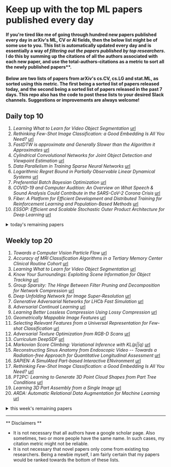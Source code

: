 # Keep up with the top ML papers published every day

#### If you're tired like me of going through hundred new papers published every day in arXiv's ML, CV or AI fields, then the below list might be of some use to you. This list is automatically updated every day and is essentially a way of *filtering out the papers published by top researchers*. I do this by summing up the citations of all the authors associated with each new paper, and use the total-authors-citations as a metric to sort all the newly published papers**. 

#### Below are two lists of papers from arXiv's cs.CV, cs.LG and stat.ML, as sorted using this metric. The first being a sorted list of papers released today, and the second being a sorted list of papers released in the past 7 days. This repo also has the code to post these lists to your desired Slack channels. Suggestions or improvements are always welcome!

## Daily top 10
1. *Learning What to Learn for Video Object Segmentation* [url](http://arxiv.org/abs/2003.11540)
2. *Rethinking Few-Shot Image Classification: a Good Embedding Is All You Need?* [url](http://arxiv.org/abs/2003.11539)
3. *FastDTW is approximate and Generally Slower than the Algorithm it Approximates* [url](http://arxiv.org/abs/2003.11246)
4. *Cylindrical Convolutional Networks for Joint Object Detection and Viewpoint Estimation* [url](http://arxiv.org/abs/2003.11303)
5. *Data Parallelism in Training Sparse Neural Networks* [url](http://arxiv.org/abs/2003.11316)
6. *Logarithmic Regret Bound in Partially Observable Linear Dynamical Systems* [url](http://arxiv.org/abs/2003.11227)
7. *Preferential Batch Bayesian Optimization* [url](http://arxiv.org/abs/2003.11435)
8. *COVID-19 and Computer Audition: An Overview on What Speech & Sound Analysis Could Contribute in the SARS-CoV-2 Corona Crisis* [url](http://arxiv.org/abs/2003.11117)
9. *Fiber: A Platform for Efficient Development and Distributed Training for Reinforcement Learning and Population-Based Methods* [url](http://arxiv.org/abs/2003.11164)
10. *ESSOP: Efficient and Scalable Stochastic Outer Product Architecture for Deep Learning* [url](http://arxiv.org/abs/2003.11256)
<details><summary>today's remaining papers</summary>
  <ol start=11>
    <li><i>ML-SIM: A deep neural network for reconstruction of structured illumination microscopy images</i> <a href="http://arxiv.org/abs/2003.11064">url</a></li>
    <li><i>A Unified Object Motion and Affinity Model for Online Multi-Object Tracking</i> <a href="http://arxiv.org/abs/2003.11291">url</a></li>
    <li><i>Not all domains are equally complex: Adaptive Multi-Domain Learning</i> <a href="http://arxiv.org/abs/2003.11504">url</a></li>
    <li><i>SCATTER: Selective Context Attentional Scene Text Recognizer</i> <a href="http://arxiv.org/abs/2003.11288">url</a></li>
    <li><i>GreedyNAS: Towards Fast One-Shot NAS with Greedy Supernet</i> <a href="http://arxiv.org/abs/2003.11236">url</a></li>
    <li><i>PiP: Planning-informed Trajectory Prediction for Autonomous Driving</i> <a href="http://arxiv.org/abs/2003.11476">url</a></li>
    <li><i>What Deep CNNs Benefit from Global Covariance Pooling: An Optimization Perspective</i> <a href="http://arxiv.org/abs/2003.11241">url</a></li>
    <li><i>Content Adaptive and Error Propagation Aware Deep Video Compression</i> <a href="http://arxiv.org/abs/2003.11282">url</a></li>
    <li><i>G2L-Net: Global to Local Network for Real-time 6D Pose Estimation with Embedding Vector Features</i> <a href="http://arxiv.org/abs/2003.11089">url</a></li>
    <li><i>A Unified Framework for Multiclass and Multilabel Support Vector Machines</i> <a href="http://arxiv.org/abs/2003.11197">url</a></li>
    <li><i>ASFD: Automatic and Scalable Face Detector</i> <a href="http://arxiv.org/abs/2003.11228">url</a></li>
    <li><i>Discriminative Viewer Identification using Generative Models of Eye Gaze</i> <a href="http://arxiv.org/abs/2003.11399">url</a></li>
    <li><i>AutoFIS: Automatic Feature Interaction Selection in Factorization Models for Click-Through Rate Prediction</i> <a href="http://arxiv.org/abs/2003.11235">url</a></li>
    <li><i>A Survey of Methods for Low-Power Deep Learning and Computer Vision</i> <a href="http://arxiv.org/abs/2003.11066">url</a></li>
    <li><i>Deformable Style Transfer</i> <a href="http://arxiv.org/abs/2003.11038">url</a></li>
    <li><i>Baryons from Mesons: A Machine Learning Perspective</i> <a href="http://arxiv.org/abs/2003.10445">url</a></li>
    <li><i>Training Binary Neural Networks with Real-to-Binary Convolutions</i> <a href="http://arxiv.org/abs/2003.11535">url</a></li>
    <li><i>BigNAS: Scaling Up Neural Architecture Search with Big Single-Stage Models</i> <a href="http://arxiv.org/abs/2003.11142">url</a></li>
    <li><i>Joint Deep Cross-Domain Transfer Learning for Emotion Recognition</i> <a href="http://arxiv.org/abs/2003.11136">url</a></li>
    <li><i>Patch-based Non-Local Bayesian Networks for Blind Confocal Microscopy Denoising</i> <a href="http://arxiv.org/abs/2003.11177">url</a></li>
    <li><i>Learning to Play Soccer by Reinforcement and Applying Sim-to-Real to Compete in the Real World</i> <a href="http://arxiv.org/abs/2003.11102">url</a></li>
    <li><i>Accelerated learning algorithms of general fuzzy min-max neural network using a branch-and-bound-based hyperbox selection rule</i> <a href="http://arxiv.org/abs/2003.11333">url</a></li>
    <li><i>Improved Techniques for Training Single-Image GANs</i> <a href="http://arxiv.org/abs/2003.11512">url</a></li>
    <li><i>VaB-AL: Incorporating Class Imbalance and Difficulty with Variational Bayes for Active Learning</i> <a href="http://arxiv.org/abs/2003.11249">url</a></li>
    <li><i>XTREME: A Massively Multilingual Multi-task Benchmark for Evaluating Cross-lingual Generalization</i> <a href="http://arxiv.org/abs/2003.11080">url</a></li>
    <li><i>Multiscale Sparsifying Transform Learning for Image Denoising</i> <a href="http://arxiv.org/abs/2003.11265">url</a></li>
    <li><i>Adaptive Conditional Neural Movement Primitives via Representation Sharing Between Supervised and Reinforcement Learning</i> <a href="http://arxiv.org/abs/2003.11334">url</a></li>
    <li><i>Fisheye Distortion Rectification from Deep Straight Lines</i> <a href="http://arxiv.org/abs/2003.11386">url</a></li>
    <li><i>MIM-Based Generative Adversarial Networks and Its Application on Anomaly Detection</i> <a href="http://arxiv.org/abs/2003.11285">url</a></li>
    <li><i>HP2IFS: Head Pose estimation exploiting Partitioned Iterated Function Systems</i> <a href="http://arxiv.org/abs/2003.11536">url</a></li>
    <li><i>Multi-faceted Trust-based Collaborative Filtering</i> <a href="http://arxiv.org/abs/2003.11445">url</a></li>
    <li><i>Session-based Suggestion of Topics for Geographic Exploratory Search</i> <a href="http://arxiv.org/abs/2003.11314">url</a></li>
    <li><i>Visual-Inertial Telepresence for Aerial Manipulation</i> <a href="http://arxiv.org/abs/2003.11509">url</a></li>
    <li><i>Integrating Physiological Time Series and Clinical Notes with Deep Learning for Improved ICU Mortality Prediction</i> <a href="http://arxiv.org/abs/2003.11059">url</a></li>
    <li><i>Born-Again Tree Ensembles</i> <a href="http://arxiv.org/abs/2003.11132">url</a></li>
    <li><i>Commentaries on "Learning Sensorimotor Control with Neuromorphic Sensors: Toward Hyperdimensional Active Perception" [Science Robotics Vol. 4 Issue 30 (2019) 1-10</i> <a href="http://arxiv.org/abs/2003.11458">url</a></li>
    <li><i>Efficient Algorithms for Multidimensional Segmented Regression</i> <a href="http://arxiv.org/abs/2003.11086">url</a></li>
    <li><i>Plausible Counterfactuals: Auditing Deep Learning Classifiers with Realistic Adversarial Examples</i> <a href="http://arxiv.org/abs/2003.11323">url</a></li>
    <li><i>Two-stage Discriminative Re-ranking for Large-scale Landmark Retrieval</i> <a href="http://arxiv.org/abs/2003.11211">url</a></li>
    <li><i>Circumventing Outliers of AutoAugment with Knowledge Distillation</i> <a href="http://arxiv.org/abs/2003.11342">url</a></li>
    <li><i>Similarity of Neural Networks with Gradients</i> <a href="http://arxiv.org/abs/2003.11498">url</a></li>
    <li><i>Mapping the Landscape of Artificial Intelligence Applications against COVID-19</i> <a href="http://arxiv.org/abs/2003.11336">url</a></li>
    <li><i>Predictive Business Process Monitoring via Generative Adversarial Nets: The Case of Next Event Prediction</i> <a href="http://arxiv.org/abs/2003.11268">url</a></li>
    <li><i>Bayesian Sparsification Methods for Deep Complex-valued Networks</i> <a href="http://arxiv.org/abs/2003.11413">url</a></li>
    <li><i>Driver Modeling through Deep Reinforcement Learning and Behavioral Game Theory</i> <a href="http://arxiv.org/abs/2003.11071">url</a></li>
    <li><i>Adversarial Multi-Binary Neural Network for Multi-class Classification</i> <a href="http://arxiv.org/abs/2003.11184">url</a></li>
    <li><i>Learning Syntactic and Dynamic Selective Encoding for Document Summarization</i> <a href="http://arxiv.org/abs/2003.11173">url</a></li>
    <li><i>DCDLearn: Multi-order Deep Cross-distance Learning for Vehicle Re-Identification</i> <a href="http://arxiv.org/abs/2003.11315">url</a></li>
    <li><i>PoisHygiene: Detecting and Mitigating Poisoning Attacks in Neural Networks</i> <a href="http://arxiv.org/abs/2003.11110">url</a></li>
    <li><i>Bootstrapping Weakly Supervised Segmentation-free Word Spotting through HMM-based Alignment</i> <a href="http://arxiv.org/abs/2003.11087">url</a></li>
    <li><i>Probabilistic forecasting approaches for extreme NO$_2$ episodes: a comparison of models</i> <a href="http://arxiv.org/abs/2003.11356">url</a></li>
    <li><i>Safety-Aware Hardening of 3D Object Detection Neural Network Systems</i> <a href="http://arxiv.org/abs/2003.11242">url</a></li>
    <li><i>Convergence of Recursive Stochastic Algorithms using Wasserstein Divergence</i> <a href="http://arxiv.org/abs/2003.11403">url</a></li>
    <li><i>Adversarial Light Projection Attacks on Face Recognition Systems: A Feasibility Study</i> <a href="http://arxiv.org/abs/2003.11145">url</a></li>
    <li><i>Boosting Ridge Regression for High Dimensional Data Classification</i> <a href="http://arxiv.org/abs/2003.11283">url</a></li>
    <li><i>Scalable Variational Gaussian Process Regression Networks</i> <a href="http://arxiv.org/abs/2003.11489">url</a></li>
    <li><i>Removing Dynamic Objects for Static Scene Reconstruction using Light Fields</i> <a href="http://arxiv.org/abs/2003.11076">url</a></li>
    <li><i>COVIDX-Net: A Framework of Deep Learning Classifiers to Diagnose COVID-19 in X-Ray Images</i> <a href="http://arxiv.org/abs/2003.11055">url</a></li>
    <li><i>Holopix50k: A Large-Scale In-the-wild Stereo Image Dataset</i> <a href="http://arxiv.org/abs/2003.11172">url</a></li>
    <li><i>PADS: Policy-Adapted Sampling for Visual Similarity Learning</i> <a href="http://arxiv.org/abs/2003.11113">url</a></li>
    <li><i>Generalized Canonical Correlation Analysis: A Subspace Intersection Approach</i> <a href="http://arxiv.org/abs/2003.11205">url</a></li>
    <li><i>SPFCN: Select and Prune the Fully Convolutional Networks for Real-time Parking Slot Detection</i> <a href="http://arxiv.org/abs/2003.11337">url</a></li>
    <li><i>Robustness Analysis of the Data-Selective Volterra NLMS Algorithm</i> <a href="http://arxiv.org/abs/2003.11514">url</a></li>
    <li><i>A diffusion approach to Stein's method on Riemannian manifolds</i> <a href="http://arxiv.org/abs/2003.11497">url</a></li>
    <li><i>A multivariate water quality parameter prediction model using recurrent neural network</i> <a href="http://arxiv.org/abs/2003.11492">url</a></li>
    <li><i>Design-unbiased statistical learning in survey sampling</i> <a href="http://arxiv.org/abs/2003.11423">url</a></li>
    <li><i>Data Uncertainty Learning in Face Recognition</i> <a href="http://arxiv.org/abs/2003.11339">url</a></li>
    <li><i>Auto-Ensemble: An Adaptive Learning Rate Scheduling based Deep Learning Model Ensembling</i> <a href="http://arxiv.org/abs/2003.11266">url</a></li>
    <li><i>Volumization as a Natural Generalization of Weight Decay</i> <a href="http://arxiv.org/abs/2003.11243">url</a></li>
    <li><i>Zeroth-order Optimization on Riemannian Manifolds</i> <a href="http://arxiv.org/abs/2003.11238">url</a></li>
    <li><i>A New Multiple Max-pooling Integration Module and Cross Multiscale Deconvolution Network Based on Image Semantic Segmentation</i> <a href="http://arxiv.org/abs/2003.11213">url</a></li>
    <li><i>Prior-enlightened and Motion-robust Video Deblurring</i> <a href="http://arxiv.org/abs/2003.11209">url</a></li>
    <li><i>Dimension Independent Generalization Error with Regularized Online Optimization</i> <a href="http://arxiv.org/abs/2003.11196">url</a></li>
    <li><i>Aerial Imagery based LIDAR Localization for Autonomous Vehicles</i> <a href="http://arxiv.org/abs/2003.11192">url</a></li>
    <li><i>Fusing Wearable IMUs with Multi-View Images for Human Pose Estimation: A Geometric Approach</i> <a href="http://arxiv.org/abs/2003.11163">url</a></li>
    <li><i>A Systematic Evaluation: Fine-Grained CNN vs. Traditional CNN Classifiers</i> <a href="http://arxiv.org/abs/2003.11154">url</a></li>
    <li><i>Black-box Off-policy Estimation for Infinite-Horizon Reinforcement Learning</i> <a href="http://arxiv.org/abs/2003.11126">url</a></li>
    <li><i>How deep is your encoder: an analysis of features descriptors for an autoencoder-based audio-visual quality metric</i> <a href="http://arxiv.org/abs/2003.11100">url</a></li>
    <li><i>Can Embeddings Adequately Represent Medical Terminology? New Large-Scale Medical Term Similarity Datasets Have the Answer!</i> <a href="http://arxiv.org/abs/2003.11082">url</a></li>
    <li><i>Incorporating User's Preference into Attributed Graph Clustering</i> <a href="http://arxiv.org/abs/2003.11079">url</a></li>
  </ol>
</details>

## Weekly top 20
1. *Towards a Computer Vision Particle Flow* [url](http://arxiv.org/abs/2003.08863)
2. *Accuracy of MRI Classification Algorithms in a Tertiary Memory Center Clinical Routine Cohort* [url](http://arxiv.org/abs/2003.09260)
3. *Learning What to Learn for Video Object Segmentation* [url](http://arxiv.org/abs/2003.11540)
4. *Know Your Surroundings: Exploiting Scene Information for Object Tracking* [url](http://arxiv.org/abs/2003.11014)
5. *Group Sparsity: The Hinge Between Filter Pruning and Decomposition for Network Compression* [url](http://arxiv.org/abs/2003.08935)
6. *Deep Unfolding Network for Image Super-Resolution* [url](http://arxiv.org/abs/2003.10428)
7. *Generative Adversarial Networks for LHCb Fast Simulation* [url](http://arxiv.org/abs/2003.09762)
8. *Adversarial Continual Learning* [url](http://arxiv.org/abs/2003.09553)
9. *Learning Better Lossless Compression Using Lossy Compression* [url](http://arxiv.org/abs/2003.10184)
10. *Geometrically Mappable Image Features* [url](http://arxiv.org/abs/2003.09682)
11. *Selecting Relevant Features from a Universal Representation for Few-shot Classification* [url](http://arxiv.org/abs/2003.09338)
12. *Adversarial Texture Optimization from RGB-D Scans* [url](http://arxiv.org/abs/2003.08400)
13. *Curriculum DeepSDF* [url](http://arxiv.org/abs/2003.08593)
14. *Markovian Score Climbing: Variational Inference with KL(p||q)* [url](http://arxiv.org/abs/2003.10374)
15. *Reconstructing Sinus Anatomy from Endoscopic Video -- Towards a Radiation-free Approach for Quantitative Longitudinal Assessment* [url](http://arxiv.org/abs/2003.08502)
16. *SAPIEN: A SimulAted Part-based Interactive ENvironment* [url](http://arxiv.org/abs/2003.08515)
17. *Rethinking Few-Shot Image Classification: a Good Embedding Is All You Need?* [url](http://arxiv.org/abs/2003.11539)
18. *PT2PC: Learning to Generate 3D Point Cloud Shapes from Part Tree Conditions* [url](http://arxiv.org/abs/2003.08624)
19. *Learning 3D Part Assembly from a Single Image* [url](http://arxiv.org/abs/2003.09754)
20. *ARDA: Automatic Relational Data Augmentation for Machine Learning* [url](http://arxiv.org/abs/2003.09758)
<details><summary>this week's remaining papers</summary>
  <ol start=21>
    <li><i>Rethinking Class-Balanced Methods for Long-Tailed Visual Recognition from a Domain Adaptation Perspective</i> <a href="http://arxiv.org/abs/2003.10780">url</a></li>
    <li><i>MOT20: A benchmark for multi object tracking in crowded scenes</i> <a href="http://arxiv.org/abs/2003.09003">url</a></li>
    <li><i>A Metric Learning Reality Check</i> <a href="http://arxiv.org/abs/2003.08505">url</a></li>
    <li><i>Collaborative Distillation for Ultra-Resolution Universal Style Transfer</i> <a href="http://arxiv.org/abs/2003.08436">url</a></li>
    <li><i>Robust Medical Instrument Segmentation Challenge 2019</i> <a href="http://arxiv.org/abs/2003.10299">url</a></li>
    <li><i>Distillating Knowledge from Graph Convolutional Networks</i> <a href="http://arxiv.org/abs/2003.10477">url</a></li>
    <li><i>Convergence of Artificial Intelligence and High Performance Computing on NSF-supported Cyberinfrastructure</i> <a href="http://arxiv.org/abs/2003.08394">url</a></li>
    <li><i>Do Public Datasets Assure Unbiased Comparisons for Registration Evaluation?</i> <a href="http://arxiv.org/abs/2003.09483">url</a></li>
    <li><i>How to Train Your Event Camera Neural Network</i> <a href="http://arxiv.org/abs/2003.09078">url</a></li>
    <li><i>Quantum noise protects quantum classifiers against adversaries</i> <a href="http://arxiv.org/abs/2003.09416">url</a></li>
    <li><i>Detecting Pancreatic Adenocarcinoma in Multi-phase CT Scans via Alignment Ensemble</i> <a href="http://arxiv.org/abs/2003.08441">url</a></li>
    <li><i>Synthesize then Compare: Detecting Failures and Anomalies for Semantic Segmentation</i> <a href="http://arxiv.org/abs/2003.08440">url</a></li>
    <li><i>Cross-modal Deep Face Normals with Deactivable Skip Connections</i> <a href="http://arxiv.org/abs/2003.09691">url</a></li>
    <li><i>FastDTW is approximate and Generally Slower than the Algorithm it Approximates</i> <a href="http://arxiv.org/abs/2003.11246">url</a></li>
    <li><i>Large-Scale Screening of COVID-19 from Community Acquired Pneumonia using Infection Size-Aware Classification</i> <a href="http://arxiv.org/abs/2003.09860">url</a></li>
    <li><i>Cylindrical Convolutional Networks for Joint Object Detection and Viewpoint Estimation</i> <a href="http://arxiv.org/abs/2003.11303">url</a></li>
    <li><i>Data Parallelism in Training Sparse Neural Networks</i> <a href="http://arxiv.org/abs/2003.11316">url</a></li>
    <li><i>Pose Augmentation: Class-agnostic Object Pose Transformation for Object Recognition</i> <a href="http://arxiv.org/abs/2003.08526">url</a></li>
    <li><i>Low Latency ASR for Simultaneous Speech Translation</i> <a href="http://arxiv.org/abs/2003.09891">url</a></li>
    <li><i>Do We Need Depth in State-Of-The-Art Face Authentication?</i> <a href="http://arxiv.org/abs/2003.10895">url</a></li>
    <li><i>Goal-Conditioned End-to-End Visuomotor Control for Versatile Skill Primitives</i> <a href="http://arxiv.org/abs/2003.08854">url</a></li>
    <li><i>Logarithmic Regret Bound in Partially Observable Linear Dynamical Systems</i> <a href="http://arxiv.org/abs/2003.11227">url</a></li>
    <li><i>Local Implicit Grid Representations for 3D Scenes</i> <a href="http://arxiv.org/abs/2003.08981">url</a></li>
    <li><i>Preferential Batch Bayesian Optimization</i> <a href="http://arxiv.org/abs/2003.11435">url</a></li>
    <li><i>High Performance Sequence-to-Sequence Model for Streaming Speech Recognition</i> <a href="http://arxiv.org/abs/2003.10022">url</a></li>
    <li><i>Hierarchical Severity Staging of Anterior Cruciate Ligament Injuries using Deep Learning</i> <a href="http://arxiv.org/abs/2003.09089">url</a></li>
    <li><i>Robust Out-of-distribution Detection in Neural Networks</i> <a href="http://arxiv.org/abs/2003.09711">url</a></li>
    <li><i>Weakly Supervised 3D Human Pose and Shape Reconstruction with Normalizing Flows</i> <a href="http://arxiv.org/abs/2003.10350">url</a></li>
    <li><i>Evaluating Salient Object Detection in Natural Images with Multiple Objects having Multi-level Saliency</i> <a href="http://arxiv.org/abs/2003.08514">url</a></li>
    <li><i>Peeking into occluded joints: A novel framework for crowd pose estimation</i> <a href="http://arxiv.org/abs/2003.10506">url</a></li>
    <li><i>Atlas: End-to-End 3D Scene Reconstruction from Posed Images</i> <a href="http://arxiv.org/abs/2003.10432">url</a></li>
    <li><i>Depth Estimation by Learning Triangulation and Densification of Sparse Points for Multi-view Stereo</i> <a href="http://arxiv.org/abs/2003.08933">url</a></li>
    <li><i>MagicEyes: A Large Scale Eye Gaze Estimation Dataset for Mixed Reality</i> <a href="http://arxiv.org/abs/2003.08806">url</a></li>
    <li><i>COVID-19 and Computer Audition: An Overview on What Speech & Sound Analysis Could Contribute in the SARS-CoV-2 Corona Crisis</i> <a href="http://arxiv.org/abs/2003.11117">url</a></li>
    <li><i>On Localizing a Camera from a Single Image</i> <a href="http://arxiv.org/abs/2003.10664">url</a></li>
    <li><i>Weakly Supervised 3D Hand Pose Estimation via Biomechanical Constraints</i> <a href="http://arxiv.org/abs/2003.09282">url</a></li>
    <li><i>Affinity Graph Supervision for Visual Recognition</i> <a href="http://arxiv.org/abs/2003.09049">url</a></li>
    <li><i>Efficient Tensor Kernel methods for sparse regression</i> <a href="http://arxiv.org/abs/2003.10482">url</a></li>
    <li><i>Privacy-preserving Traffic Flow Prediction: A Federated Learning Approach</i> <a href="http://arxiv.org/abs/2003.08725">url</a></li>
    <li><i>Across Scales \& Across Dimensions: Temporal Super-Resolution using Deep Internal Learning</i> <a href="http://arxiv.org/abs/2003.08872">url</a></li>
    <li><i>High-Resolution Daytime Translation Without Domain Labels</i> <a href="http://arxiv.org/abs/2003.08791">url</a></li>
    <li><i>Video Object Grounding using Semantic Roles in Language Description</i> <a href="http://arxiv.org/abs/2003.10606">url</a></li>
    <li><i>Federated Learning for Task and Resource Allocation in Wireless High Altitude Balloon Networks</i> <a href="http://arxiv.org/abs/2003.09375">url</a></li>
    <li><i>Fiber: A Platform for Efficient Development and Distributed Training for Reinforcement Learning and Population-Based Methods</i> <a href="http://arxiv.org/abs/2003.11164">url</a></li>
    <li><i>First Investigation Into the Use of Deep Learning for Continuous Assessment of Neonatal Postoperative Pain</i> <a href="http://arxiv.org/abs/2003.10601">url</a></li>
    <li><i>Video-based Person Re-Identification using Gated Convolutional Recurrent Neural Networks</i> <a href="http://arxiv.org/abs/2003.09717">url</a></li>
    <li><i>Modal Regression based Structured Low-rank Matrix Recovery for Multi-view Learning</i> <a href="http://arxiv.org/abs/2003.09799">url</a></li>
    <li><i>Robust Deep Reinforcement Learning against Adversarial Perturbations on Observations</i> <a href="http://arxiv.org/abs/2003.08938">url</a></li>
    <li><i>Neural Contours: Learning to Draw Lines from 3D Shapes</i> <a href="http://arxiv.org/abs/2003.10333">url</a></li>
    <li><i>ESSOP: Efficient and Scalable Stochastic Outer Product Architecture for Deep Learning</i> <a href="http://arxiv.org/abs/2003.11256">url</a></li>
    <li><i>Organ Segmentation From Full-size CT Images Using Memory-Efficient FCN</i> <a href="http://arxiv.org/abs/2003.10690">url</a></li>
    <li><i>ML-SIM: A deep neural network for reconstruction of structured illumination microscopy images</i> <a href="http://arxiv.org/abs/2003.11064">url</a></li>
    <li><i>Visual Navigation Among Humans with Optimal Control as a Supervisor</i> <a href="http://arxiv.org/abs/2003.09354">url</a></li>
    <li><i>STEm-Seg: Spatio-temporal Embeddings for Instance Segmentation in Videos</i> <a href="http://arxiv.org/abs/2003.08429">url</a></li>
    <li><i>A Hybrid Model-based and Data-driven Approach to Spectrum Sharing in mmWave Cellular Networks</i> <a href="http://arxiv.org/abs/2003.08611">url</a></li>
    <li><i>Lifespan Age Transformation Synthesis</i> <a href="http://arxiv.org/abs/2003.09764">url</a></li>
    <li><i>Super Low Resolution RF Powered Accelerometers for Alerting on Hospitalized Patient Bed Exits</i> <a href="http://arxiv.org/abs/2003.08530">url</a></li>
    <li><i>Re-Training StyleGAN -- A First Step Towards Building Large, Scalable Synthetic Facial Datasets</i> <a href="http://arxiv.org/abs/2003.10847">url</a></li>
    <li><i>Volumetric parcellation of the right ventricle for regional geometric and functional assessment</i> <a href="http://arxiv.org/abs/2003.08423">url</a></li>
    <li><i>Unique Geometry and Texture from Corresponding Image Patches</i> <a href="http://arxiv.org/abs/2003.08885">url</a></li>
    <li><i>Dataset Cleaning -- A Cross Validation Methodology for Large Facial Datasets using Face Recognition</i> <a href="http://arxiv.org/abs/2003.10815">url</a></li>
    <li><i>RF Sensing for Continuous Monitoring of Human Activities for Home Consumer Applications</i> <a href="http://arxiv.org/abs/2003.09699">url</a></li>
    <li><i>Bridge the Domain Gap Between Ultra-wide-field and Traditional Fundus Images via Adversarial Domain Adaptation</i> <a href="http://arxiv.org/abs/2003.10042">url</a></li>
    <li><i>Single-shot autofocusing of microscopy images using deep learning</i> <a href="http://arxiv.org/abs/2003.09585">url</a></li>
    <li><i>Event-based Asynchronous Sparse Convolutional Networks</i> <a href="http://arxiv.org/abs/2003.09148">url</a></li>
    <li><i>Visual Question Answering for Cultural Heritage</i> <a href="http://arxiv.org/abs/2003.09853">url</a></li>
    <li><i>A Unified Object Motion and Affinity Model for Online Multi-Object Tracking</i> <a href="http://arxiv.org/abs/2003.11291">url</a></li>
    <li><i>Not all domains are equally complex: Adaptive Multi-Domain Learning</i> <a href="http://arxiv.org/abs/2003.11504">url</a></li>
    <li><i>Ellipsoidal Subspace Support Vector Data Description</i> <a href="http://arxiv.org/abs/2003.09504">url</a></li>
    <li><i>CPR-GCN: Conditional Partial-Residual Graph Convolutional Network in Automated Anatomical Labeling of Coronary Arteries</i> <a href="http://arxiv.org/abs/2003.08560">url</a></li>
    <li><i>NeRF: Representing Scenes as Neural Radiance Fields for View Synthesis</i> <a href="http://arxiv.org/abs/2003.08934">url</a></li>
    <li><i>Exploiting Event Cameras by Using a Network Grafting Algorithm</i> <a href="http://arxiv.org/abs/2003.10959">url</a></li>
    <li><i>Explainable Object-induced Action Decision for Autonomous Vehicles</i> <a href="http://arxiv.org/abs/2003.09405">url</a></li>
    <li><i>Wise Sliding Window Segmentation: A classification-aided approach for trajectory segmentation</i> <a href="http://arxiv.org/abs/2003.10248">url</a></li>
    <li><i>Smarter Parking: Using AI to Identify Parking Inefficiencies in Vancouver</i> <a href="http://arxiv.org/abs/2003.09761">url</a></li>
    <li><i>Cooling-Shrinking Attack: Blinding the Tracker with Imperceptible Noises</i> <a href="http://arxiv.org/abs/2003.09595">url</a></li>
    <li><i>SOLOv2: Dynamic, Faster and Stronger</i> <a href="http://arxiv.org/abs/2003.10152">url</a></li>
    <li><i>Leveraging Frequency Analysis for Deep Fake Image Recognition</i> <a href="http://arxiv.org/abs/2003.08685">url</a></li>
    <li><i>SCATTER: Selective Context Attentional Scene Text Recognizer</i> <a href="http://arxiv.org/abs/2003.11288">url</a></li>
    <li><i>Brain MRI-based 3D Convolutional Neural Networks for Classification of Schizophrenia and Controls</i> <a href="http://arxiv.org/abs/2003.08818">url</a></li>
    <li><i>GreedyNAS: Towards Fast One-Shot NAS with Greedy Supernet</i> <a href="http://arxiv.org/abs/2003.11236">url</a></li>
    <li><i>Spatial Pyramid Based Graph Reasoning for Semantic Segmentation</i> <a href="http://arxiv.org/abs/2003.10211">url</a></li>
    <li><i>Cross-domain Object Detection through Coarse-to-Fine Feature Adaptation</i> <a href="http://arxiv.org/abs/2003.10275">url</a></li>
    <li><i>Dynamic Reconstruction of Deformable Soft-tissue with Stereo Scope in Minimal Invasive Surgery</i> <a href="http://arxiv.org/abs/2003.10867">url</a></li>
    <li><i>Domain-Adaptive Few-Shot Learning</i> <a href="http://arxiv.org/abs/2003.08626">url</a></li>
    <li><i>Gaze-Sensing LEDs for Head Mounted Displays</i> <a href="http://arxiv.org/abs/2003.08499">url</a></li>
    <li><i>Monocular Real-time Hand Shape and Motion Capture using Multi-modal Data</i> <a href="http://arxiv.org/abs/2003.09572">url</a></li>
    <li><i>PiP: Planning-informed Trajectory Prediction for Autonomous Driving</i> <a href="http://arxiv.org/abs/2003.11476">url</a></li>
    <li><i>Attention-Based Self-Supervised Feature Learning for Security Data</i> <a href="http://arxiv.org/abs/2003.10639">url</a></li>
    <li><i>Multi-target regression via output space quantization</i> <a href="http://arxiv.org/abs/2003.09896">url</a></li>
    <li><i>BiCANet: Bi-directional Contextual Aggregating Network for Image Semantic Segmentation</i> <a href="http://arxiv.org/abs/2003.09669">url</a></li>
    <li><i>Microvasculature Segmentation and Inter-capillary Area Quantification of the Deep Vascular Complex using Transfer Learning</i> <a href="http://arxiv.org/abs/2003.09033">url</a></li>
    <li><i>What Deep CNNs Benefit from Global Covariance Pooling: An Optimization Perspective</i> <a href="http://arxiv.org/abs/2003.11241">url</a></li>
    <li><i>Deep Markov Spatio-Temporal Factorization</i> <a href="http://arxiv.org/abs/2003.09779">url</a></li>
    <li><i>DHOG: Deep Hierarchical Object Grouping</i> <a href="http://arxiv.org/abs/2003.08821">url</a></li>
    <li><i>Learning reduced systems via deep neural networks with memory</i> <a href="http://arxiv.org/abs/2003.09451">url</a></li>
    <li><i>Functional Data Analysis and Visualisation of Three-dimensional Surface Shape</i> <a href="http://arxiv.org/abs/2003.08817">url</a></li>
    <li><i>Deep Bayesian Gaussian Processes for Uncertainty Estimation in Electronic Health Records</i> <a href="http://arxiv.org/abs/2003.10170">url</a></li>
    <li><i>GAN Compression: Efficient Architectures for Interactive Conditional GANs</i> <a href="http://arxiv.org/abs/2003.08936">url</a></li>
    <li><i>Probabilistic Dual Network Architecture Search on Graphs</i> <a href="http://arxiv.org/abs/2003.09676">url</a></li>
    <li><i>Content Adaptive and Error Propagation Aware Deep Video Compression</i> <a href="http://arxiv.org/abs/2003.11282">url</a></li>
    <li><i>Model-based Asynchronous Hyperparameter Optimization</i> <a href="http://arxiv.org/abs/2003.10865">url</a></li>
    <li><i>An Energy-Aware Online Learning Framework for Resource Management in Heterogeneous Platforms</i> <a href="http://arxiv.org/abs/2003.09526">url</a></li>
    <li><i>Blockchain meets Biometrics: Concepts, Application to Template Protection, and Trends</i> <a href="http://arxiv.org/abs/2003.09262">url</a></li>
    <li><i>G2L-Net: Global to Local Network for Real-time 6D Pose Estimation with Embedding Vector Features</i> <a href="http://arxiv.org/abs/2003.11089">url</a></li>
    <li><i>Bone Structures Extraction and Enhancement in Chest Radiographs via CNN Trained on Synthetic Data</i> <a href="http://arxiv.org/abs/2003.10839">url</a></li>
    <li><i>A Unified Framework for Multiclass and Multilabel Support Vector Machines</i> <a href="http://arxiv.org/abs/2003.11197">url</a></li>
    <li><i>Data-Free Knowledge Amalgamation via Group-Stack Dual-GAN</i> <a href="http://arxiv.org/abs/2003.09088">url</a></li>
    <li><i>Latent Space Roadmap for Visual Action Planning of Deformable and Rigid Object Manipulation</i> <a href="http://arxiv.org/abs/2003.08974">url</a></li>
    <li><i>Using Deep Reinforcement Learning Methods for Autonomous Vessels in 2D Environments</i> <a href="http://arxiv.org/abs/2003.10249">url</a></li>
    <li><i>Multi-task Collaborative Network for Joint Referring Expression Comprehension and Segmentation</i> <a href="http://arxiv.org/abs/2003.08813">url</a></li>
    <li><i>Cost-aware Bayesian Optimization</i> <a href="http://arxiv.org/abs/2003.10870">url</a></li>
    <li><i>Localized sketching for matrix multiplication and ridge regression</i> <a href="http://arxiv.org/abs/2003.09097">url</a></li>
    <li><i>Incremental Object Detection via Meta-Learning</i> <a href="http://arxiv.org/abs/2003.08798">url</a></li>
    <li><i>Efficient and Robust Shape Correspondence via Sparsity-Enforced Quadratic Assignment</i> <a href="http://arxiv.org/abs/2003.08680">url</a></li>
    <li><i>Depth Potentiality-Aware Gated Attention Network for RGB-D Salient Object Detection</i> <a href="http://arxiv.org/abs/2003.08608">url</a></li>
    <li><i>Neural Fuzzy Extractors: A Secure Way to Use Artificial Neural Networks for Biometric User Authentication</i> <a href="http://arxiv.org/abs/2003.08433">url</a></li>
    <li><i>ASFD: Automatic and Scalable Face Detector</i> <a href="http://arxiv.org/abs/2003.11228">url</a></li>
    <li><i>Pedestrian Detection: The Elephant In The Room</i> <a href="http://arxiv.org/abs/2003.08799">url</a></li>
    <li><i>Autonomous UAV Navigation: A DDPG-based Deep Reinforcement Learning Approach</i> <a href="http://arxiv.org/abs/2003.10923">url</a></li>
    <li><i>Capturing and Explaining Trajectory Singularities using Composite Signal Neural Networks</i> <a href="http://arxiv.org/abs/2003.10810">url</a></li>
    <li><i>Comprehensive Instructional Video Analysis: The COIN Dataset and Performance Evaluation</i> <a href="http://arxiv.org/abs/2003.09392">url</a></li>
    <li><i>One-Shot Informed Robotic Visual Search in the Wild</i> <a href="http://arxiv.org/abs/2003.10010">url</a></li>
    <li><i>Metric learning: cross-entropy vs. pairwise losses</i> <a href="http://arxiv.org/abs/2003.08983">url</a></li>
    <li><i>Learning Object Permanence from Video</i> <a href="http://arxiv.org/abs/2003.10469">url</a></li>
    <li><i>DRST: Deep Residual Shearlet Transform for Densely Sampled Light Field Reconstruction</i> <a href="http://arxiv.org/abs/2003.08865">url</a></li>
    <li><i>Dynamic Narrowing of VAE Bottlenecks Using GECO and $L_0$ Regularization</i> <a href="http://arxiv.org/abs/2003.10901">url</a></li>
    <li><i>Distributed Reinforcement Learning for Cooperative Multi-Robot Object Manipulation</i> <a href="http://arxiv.org/abs/2003.09540">url</a></li>
    <li><i>Understanding the robustness of deep neural network classifiers for breast cancer screening</i> <a href="http://arxiv.org/abs/2003.10041">url</a></li>
    <li><i>Monotonic Value Function Factorisation for Deep Multi-Agent Reinforcement Learning</i> <a href="http://arxiv.org/abs/2003.08839">url</a></li>
    <li><i>A level set representation method for N-dimensional convex shape and applications</i> <a href="http://arxiv.org/abs/2003.09600">url</a></li>
    <li><i>Distributed and Democratized Learning: Philosophy and Research Challenges</i> <a href="http://arxiv.org/abs/2003.09301">url</a></li>
    <li><i>Non-Adversarial Video Synthesis with Learned Priors</i> <a href="http://arxiv.org/abs/2003.09565">url</a></li>
    <li><i>Discriminative Viewer Identification using Generative Models of Eye Gaze</i> <a href="http://arxiv.org/abs/2003.11399">url</a></li>
    <li><i>Improving Embedding Extraction for Speaker Verification with Ladder Network</i> <a href="http://arxiv.org/abs/2003.09125">url</a></li>
    <li><i>AutoFIS: Automatic Feature Interaction Selection in Factorization Models for Click-Through Rate Prediction</i> <a href="http://arxiv.org/abs/2003.11235">url</a></li>
    <li><i>Self-Guided Adaptation: Progressive Representation Alignment for Domain Adaptive Object Detection</i> <a href="http://arxiv.org/abs/2003.08777">url</a></li>
    <li><i>Approximate Aggregate Queries Under Additive Inequalities</i> <a href="http://arxiv.org/abs/2003.10588">url</a></li>
    <li><i>Learning to Fly via Deep Model-Based Reinforcement Learning</i> <a href="http://arxiv.org/abs/2003.08876">url</a></li>
    <li><i>Detecting Adversarial Examples in Learning-Enabled Cyber-Physical Systems using Variational Autoencoder for Regression</i> <a href="http://arxiv.org/abs/2003.10804">url</a></li>
    <li><i>ProGraML: Graph-based Deep Learning for Program Optimization and Analysis</i> <a href="http://arxiv.org/abs/2003.10536">url</a></li>
    <li><i>Self-Supervised 2D Image to 3D Shape Translation with Disentangled Representations</i> <a href="http://arxiv.org/abs/2003.10016">url</a></li>
    <li><i>A Survey of Methods for Low-Power Deep Learning and Computer Vision</i> <a href="http://arxiv.org/abs/2003.11066">url</a></li>
    <li><i>BoostTree and BoostForest for Ensemble Learning</i> <a href="http://arxiv.org/abs/2003.09737">url</a></li>
    <li><i>Deformable Style Transfer</i> <a href="http://arxiv.org/abs/2003.11038">url</a></li>
    <li><i>Monocular Depth Prediction Through Continuous 3D Loss</i> <a href="http://arxiv.org/abs/2003.09763">url</a></li>
    <li><i>Deep Sets for Generalization in RL</i> <a href="http://arxiv.org/abs/2003.09443">url</a></li>
    <li><i>A new regret analysis for Adam-type algorithms</i> <a href="http://arxiv.org/abs/2003.09729">url</a></li>
    <li><i>High Accuracy Face Geometry Capture using a Smartphone Video</i> <a href="http://arxiv.org/abs/2003.08583">url</a></li>
    <li><i>Baryons from Mesons: A Machine Learning Perspective</i> <a href="http://arxiv.org/abs/2003.10445">url</a></li>
    <li><i>Pre-trained Models for Natural Language Processing: A Survey</i> <a href="http://arxiv.org/abs/2003.08271">url</a></li>
    <li><i>Variational Inference with Parameter Learning Applied to Vehicle Trajectory Estimation</i> <a href="http://arxiv.org/abs/2003.09736">url</a></li>
    <li><i>G-Net: A Deep Learning Approach to G-computation for Counterfactual Outcome Prediction Under Dynamic Treatment Regimes</i> <a href="http://arxiv.org/abs/2003.10551">url</a></li>
    <li><i>Training Binary Neural Networks with Real-to-Binary Convolutions</i> <a href="http://arxiv.org/abs/2003.11535">url</a></li>
    <li><i>A Data-Efficient Sampling Method for Estimating Basins of Attraction Using Hybrid Active Learning (HAL)</i> <a href="http://arxiv.org/abs/2003.10976">url</a></li>
    <li><i>MaskFlownet: Asymmetric Feature Matching with Learnable Occlusion Mask</i> <a href="http://arxiv.org/abs/2003.10955">url</a></li>
    <li><i>Tractogram filtering of anatomically non-plausible fibers with geometric deep learning</i> <a href="http://arxiv.org/abs/2003.11013">url</a></li>
    <li><i>Giving Commands to a Self-driving Car: A Multimodal Reasoner for Visual Grounding</i> <a href="http://arxiv.org/abs/2003.08717">url</a></li>
    <li><i>Efficient sampling generation from explicit densities via Normalizing Flows</i> <a href="http://arxiv.org/abs/2003.10200">url</a></li>
    <li><i>RN-VID: A Feature Fusion Architecture for Video Object Detection</i> <a href="http://arxiv.org/abs/2003.10898">url</a></li>
    <li><i>Fully Automated Hand Hygiene Monitoring\\in Operating Room using 3D Convolutional Neural Network</i> <a href="http://arxiv.org/abs/2003.09087">url</a></li>
    <li><i>Deep Local Shapes: Learning Local SDF Priors for Detailed 3D Reconstruction</i> <a href="http://arxiv.org/abs/2003.10983">url</a></li>
    <li><i>BigNAS: Scaling Up Neural Architecture Search with Big Single-Stage Models</i> <a href="http://arxiv.org/abs/2003.11142">url</a></li>
    <li><i>MINT: Deep Network Compression via Mutual Information-based Neuron Trimming</i> <a href="http://arxiv.org/abs/2003.08472">url</a></li>
    <li><i>Joint Deep Cross-Domain Transfer Learning for Emotion Recognition</i> <a href="http://arxiv.org/abs/2003.11136">url</a></li>
    <li><i>Backdooring and Poisoning Neural Networks with Image-Scaling Attacks</i> <a href="http://arxiv.org/abs/2003.08633">url</a></li>
    <li><i>Linguistically Driven Graph Capsule Network for Visual Question Reasoning</i> <a href="http://arxiv.org/abs/2003.10065">url</a></li>
    <li><i>Universal Differentiable Renderer for Implicit Neural Representations</i> <a href="http://arxiv.org/abs/2003.09852">url</a></li>
    <li><i>Mission-Aware Spatio-Temporal Deep Learning Model for UAS Instantaneous Density Prediction</i> <a href="http://arxiv.org/abs/2003.09785">url</a></li>
    <li><i>Latent Space Subdivision: Stable and Controllable Time Predictions for Fluid Flow</i> <a href="http://arxiv.org/abs/2003.08723">url</a></li>
    <li><i>FADNet: A Fast and Accurate Network for Disparity Estimation</i> <a href="http://arxiv.org/abs/2003.10758">url</a></li>
    <li><i>Continual Graph Learning</i> <a href="http://arxiv.org/abs/2003.09908">url</a></li>
    <li><i>Semi-supervised few-shot learning for medical image segmentation</i> <a href="http://arxiv.org/abs/2003.08462">url</a></li>
    <li><i>Patch-based Non-Local Bayesian Networks for Blind Confocal Microscopy Denoising</i> <a href="http://arxiv.org/abs/2003.11177">url</a></li>
    <li><i>Illumination-based Transformations Improve Skin Lesion Segmentation in Dermoscopic Images</i> <a href="http://arxiv.org/abs/2003.10111">url</a></li>
    <li><i>What is Normal, What is Strange, and What is Missing in a Knowledge Graph: Unified Characterization via Inductive Summarization</i> <a href="http://arxiv.org/abs/2003.10412">url</a></li>
    <li><i>A classification for the performance of online SGD for high-dimensional inference</i> <a href="http://arxiv.org/abs/2003.10409">url</a></li>
    <li><i>Deep Reinforcement Learning with Weighted Q-Learning</i> <a href="http://arxiv.org/abs/2003.09280">url</a></li>
    <li><i>Brain tumor segmentation with missing modalities via latent multi-source correlation representation</i> <a href="http://arxiv.org/abs/2003.08870">url</a></li>
    <li><i>Input representation in recurrent neural networks dynamics</i> <a href="http://arxiv.org/abs/2003.10585">url</a></li>
    <li><i>Quality Control of Neuron Reconstruction Based on Deep Learning</i> <a href="http://arxiv.org/abs/2003.08556">url</a></li>
    <li><i>VisuoSpatial Foresight for Multi-Step, Multi-Task Fabric Manipulation</i> <a href="http://arxiv.org/abs/2003.09044">url</a></li>
    <li><i>Learning to Play Soccer by Reinforcement and Applying Sim-to-Real to Compete in the Real World</i> <a href="http://arxiv.org/abs/2003.11102">url</a></li>
    <li><i>Accelerated learning algorithms of general fuzzy min-max neural network using a branch-and-bound-based hyperbox selection rule</i> <a href="http://arxiv.org/abs/2003.11333">url</a></li>
    <li><i>CRNet: Cross-Reference Networks for Few-Shot Segmentation</i> <a href="http://arxiv.org/abs/2003.10658">url</a></li>
    <li><i>FedSel: Federated SGD under Local Differential Privacy with Top-k Dimension Selection</i> <a href="http://arxiv.org/abs/2003.10637">url</a></li>
    <li><i>Efficient algorithm for calculating transposed PSF matrices for 3D light field deconvolution</i> <a href="http://arxiv.org/abs/2003.09133">url</a></li>
    <li><i>Robust and On-the-fly Dataset Denoising for Image Classification</i> <a href="http://arxiv.org/abs/2003.10647">url</a></li>
    <li><i>Multi-Agent Reinforcement Learning for Problems with Combined Individual and Team Reward</i> <a href="http://arxiv.org/abs/2003.10598">url</a></li>
    <li><i>Broad Area Search and Detection of Surface-to-Air Missile Sites Using Spatial Fusion of Component Object Detections from Deep Neural Networks</i> <a href="http://arxiv.org/abs/2003.10566">url</a></li>
    <li><i>Optimal No-regret Learning in Repeated First-price Auctions</i> <a href="http://arxiv.org/abs/2003.09795">url</a></li>
    <li><i>Exchangeable Input Representations for Reinforcement Learning</i> <a href="http://arxiv.org/abs/2003.09022">url</a></li>
    <li><i>Recovery command generation towards automatic recovery in ICT systems by Seq2Seq learning</i> <a href="http://arxiv.org/abs/2003.10784">url</a></li>
    <li><i>Adversarial Robustness on In- and Out-Distribution Improves Explainability</i> <a href="http://arxiv.org/abs/2003.09461">url</a></li>
    <li><i>Improved Techniques for Training Single-Image GANs</i> <a href="http://arxiv.org/abs/2003.11512">url</a></li>
    <li><i>The Internet of Things as a Deep Neural Network</i> <a href="http://arxiv.org/abs/2003.10538">url</a></li>
    <li><i>Tree Index: A New Cluster Evaluation Technique</i> <a href="http://arxiv.org/abs/2003.10841">url</a></li>
    <li><i>VaB-AL: Incorporating Class Imbalance and Difficulty with Variational Bayes for Active Learning</i> <a href="http://arxiv.org/abs/2003.11249">url</a></li>
    <li><i>Weighted Meta-Learning</i> <a href="http://arxiv.org/abs/2003.09465">url</a></li>
    <li><i>Fast(er) Reconstruction of Shredded Text Documents via Self-Supervised Deep Asymmetric Metric Learning</i> <a href="http://arxiv.org/abs/2003.10063">url</a></li>
    <li><i>Three-branch and Mutil-scale learning for Fine-grained Image Recognition (TBMSL-Net)</i> <a href="http://arxiv.org/abs/2003.09150">url</a></li>
    <li><i>XTREME: A Massively Multilingual Multi-task Benchmark for Evaluating Cross-lingual Generalization</i> <a href="http://arxiv.org/abs/2003.11080">url</a></li>
    <li><i>Social navigation with human empowerment driven reinforcement learning</i> <a href="http://arxiv.org/abs/2003.08158">url</a></li>
    <li><i>Multiscale Sparsifying Transform Learning for Image Denoising</i> <a href="http://arxiv.org/abs/2003.11265">url</a></li>
    <li><i>Additive Angular Margin for Few Shot Learning to Classify Clinical Endoscopy Images</i> <a href="http://arxiv.org/abs/2003.10033">url</a></li>
    <li><i>Toward Accurate and Realistic Virtual Try-on Through Shape Matching and Multiple Warps</i> <a href="http://arxiv.org/abs/2003.10817">url</a></li>
    <li><i>Voice and accompaniment separation in music using self-attention convolutional neural network</i> <a href="http://arxiv.org/abs/2003.08954">url</a></li>
    <li><i>Adaptive Conditional Neural Movement Primitives via Representation Sharing Between Supervised and Reinforcement Learning</i> <a href="http://arxiv.org/abs/2003.11334">url</a></li>
    <li><i>A Unified Theory of Decentralized SGD with Changing Topology and Local Updates</i> <a href="http://arxiv.org/abs/2003.10422">url</a></li>
    <li><i>UnrealText: Synthesizing Realistic Scene Text Images from the Unreal World</i> <a href="http://arxiv.org/abs/2003.10608">url</a></li>
    <li><i>Steepest Descent Neural Architecture Optimization: Escaping Local Optimum with Signed Neural Splitting</i> <a href="http://arxiv.org/abs/2003.10392">url</a></li>
    <li><i>Predicting Performance of Asynchronous Differentially-Private Learning</i> <a href="http://arxiv.org/abs/2003.08500">url</a></li>
    <li><i>Multilayer Dense Connections for Hierarchical Concept Classification</i> <a href="http://arxiv.org/abs/2003.09015">url</a></li>
    <li><i>Exploring Bottom-up and Top-down Cues with Attentive Learning for Webly Supervised Object Detection</i> <a href="http://arxiv.org/abs/2003.09790">url</a></li>
    <li><i>Distant Supervision and Noisy Label Learning for Low Resource Named Entity Recognition: A Study on Hausa and Yorùbá</i> <a href="http://arxiv.org/abs/2003.08370">url</a></li>
    <li><i>Cross-Shape Graph Convolutional Networks</i> <a href="http://arxiv.org/abs/2003.09053">url</a></li>
    <li><i>Critical Point-Finding Methods Reveal Gradient-Flat Regions of Deep Network Losses</i> <a href="http://arxiv.org/abs/2003.10397">url</a></li>
    <li><i>Fast Symmetric Diffeomorphic Image Registration with Convolutional Neural Networks</i> <a href="http://arxiv.org/abs/2003.09514">url</a></li>
    <li><i>Unsupervised Domain Adaptation via Structurally Regularized Deep Clustering</i> <a href="http://arxiv.org/abs/2003.08607">url</a></li>
    <li><i>SER-FIQ: Unsupervised Estimation of Face Image Quality Based on Stochastic Embedding Robustness</i> <a href="http://arxiv.org/abs/2003.09373">url</a></li>
    <li><i>Fisheye Distortion Rectification from Deep Straight Lines</i> <a href="http://arxiv.org/abs/2003.11386">url</a></li>
    <li><i>MIM-Based Generative Adversarial Networks and Its Application on Anomaly Detection</i> <a href="http://arxiv.org/abs/2003.11285">url</a></li>
    <li><i>HP2IFS: Head Pose estimation exploiting Partitioned Iterated Function Systems</i> <a href="http://arxiv.org/abs/2003.11536">url</a></li>
    <li><i>Topological Sweep for Multi-Target Detection of Geostationary Space Objects</i> <a href="http://arxiv.org/abs/2003.09583">url</a></li>
    <li><i>Real-time 3D object proposal generation and classification under limited processing resources</i> <a href="http://arxiv.org/abs/2003.10670">url</a></li>
    <li><i>Joint Event Extraction along Shortest Dependency Paths using Graph Convolutional Networks</i> <a href="http://arxiv.org/abs/2003.08615">url</a></li>
    <li><i>Multi-faceted Trust-based Collaborative Filtering</i> <a href="http://arxiv.org/abs/2003.11445">url</a></li>
    <li><i>Session-based Suggestion of Topics for Geographic Exploratory Search</i> <a href="http://arxiv.org/abs/2003.11314">url</a></li>
    <li><i>Automated Formal Synthesis of Lyapunov Neural Networks</i> <a href="http://arxiv.org/abs/2003.08910">url</a></li>
    <li><i>Visual-Inertial Telepresence for Aerial Manipulation</i> <a href="http://arxiv.org/abs/2003.11509">url</a></li>
    <li><i>Deep Synthetic Minority Over-Sampling Technique</i> <a href="http://arxiv.org/abs/2003.09788">url</a></li>
    <li><i>Deep Multi-attributed Graph Translation with Node-Edge Co-evolution</i> <a href="http://arxiv.org/abs/2003.09945">url</a></li>
    <li><i>Deep Line Art Video Colorization with a Few References</i> <a href="http://arxiv.org/abs/2003.10685">url</a></li>
    <li><i>Unsupervised text line segmentation</i> <a href="http://arxiv.org/abs/2003.08632">url</a></li>
    <li><i>A unified framework for spectral clustering in sparse graphs</i> <a href="http://arxiv.org/abs/2003.09198">url</a></li>
    <li><i>Neural Networks and Polynomial Regression. Demystifying the Overparametrization Phenomena</i> <a href="http://arxiv.org/abs/2003.10523">url</a></li>
    <li><i>DeepSIP: A System for Predicting Service Impact of Network Failure by Temporal Multimodal CNN</i> <a href="http://arxiv.org/abs/2003.10643">url</a></li>
    <li><i>Integrating Physiological Time Series and Clinical Notes with Deep Learning for Improved ICU Mortality Prediction</i> <a href="http://arxiv.org/abs/2003.11059">url</a></li>
    <li><i>Learning a Probabilistic Strategy for Computational Imaging Sensor Selection</i> <a href="http://arxiv.org/abs/2003.10424">url</a></li>
    <li><i>Black-box Methods for Restoring Monotonicity</i> <a href="http://arxiv.org/abs/2003.09554">url</a></li>
    <li><i>Safe Crossover of Neural Networks Through Neuron Alignment</i> <a href="http://arxiv.org/abs/2003.10306">url</a></li>
    <li><i>Audio Impairment Recognition Using a Correlation-Based Feature Representation</i> <a href="http://arxiv.org/abs/2003.09889">url</a></li>
    <li><i>Born-Again Tree Ensembles</i> <a href="http://arxiv.org/abs/2003.11132">url</a></li>
    <li><i>Commentaries on "Learning Sensorimotor Control with Neuromorphic Sensors: Toward Hyperdimensional Active Perception" [Science Robotics Vol. 4 Issue 30 (2019) 1-10</i> <a href="http://arxiv.org/abs/2003.11458">url</a></li>
    <li><i>Creating Synthetic Datasets via Evolution for Neural Program Synthesis</i> <a href="http://arxiv.org/abs/2003.10485">url</a></li>
    <li><i>DYSAN: Dynamically sanitizing motion sensor data against sensitive inferences through adversarial networks</i> <a href="http://arxiv.org/abs/2003.10325">url</a></li>
    <li><i>aphBO-2GP-3B: A budgeted asynchronously-parallel multi-acquisition for known/unknown constrained Bayesian optimization on high-performing computing architecture</i> <a href="http://arxiv.org/abs/2003.09436">url</a></li>
    <li><i>Learning-based Bias Correction for Ultra-wideband Localization of Resource-constrained Mobile Robots</i> <a href="http://arxiv.org/abs/2003.09371">url</a></li>
    <li><i>Generative ODE Modeling with Known Unknowns</i> <a href="http://arxiv.org/abs/2003.10775">url</a></li>
    <li><i>Automated Detection of Cribriform Growth Patterns in Prostate Histology Images</i> <a href="http://arxiv.org/abs/2003.10543">url</a></li>
    <li><i>Clustering with Fast, Automated and Reproducible assessment applied to longitudinal neural tracking</i> <a href="http://arxiv.org/abs/2003.08533">url</a></li>
    <li><i>Learning the Loss Functions in a Discriminative Space for Video Restoration</i> <a href="http://arxiv.org/abs/2003.09124">url</a></li>
    <li><i>Local Rotation Invariance in 3D CNNs</i> <a href="http://arxiv.org/abs/2003.08890">url</a></li>
    <li><i>CF2-Net: Coarse-to-Fine Fusion Convolutional Network for Breast Ultrasound Image Segmentation</i> <a href="http://arxiv.org/abs/2003.10144">url</a></li>
    <li><i>Sample-Specific Output Constraints for Neural Networks</i> <a href="http://arxiv.org/abs/2003.10258">url</a></li>
    <li><i>Generalizing Spatial Transformers to Projective Geometry with Applications to 2D/3D Registration</i> <a href="http://arxiv.org/abs/2003.10987">url</a></li>
    <li><i>Multiview Chirality</i> <a href="http://arxiv.org/abs/2003.09265">url</a></li>
    <li><i>DMV: Visual Object Tracking via Part-level Dense Memory and Voting-based Retrieval</i> <a href="http://arxiv.org/abs/2003.09171">url</a></li>
    <li><i>Semi-analytic approximate stability selection for correlated data in generalized linear models</i> <a href="http://arxiv.org/abs/2003.08670">url</a></li>
    <li><i>DIDFuse: Deep Image Decomposition for Infrared and Visible Image Fusion</i> <a href="http://arxiv.org/abs/2003.09210">url</a></li>
    <li><i>Efficient Algorithms for Multidimensional Segmented Regression</i> <a href="http://arxiv.org/abs/2003.11086">url</a></li>
    <li><i>Malicious Experts versus the multiplicative weights algorithm in online prediction</i> <a href="http://arxiv.org/abs/2003.08457">url</a></li>
    <li><i>Plausible Counterfactuals: Auditing Deep Learning Classifiers with Realistic Adversarial Examples</i> <a href="http://arxiv.org/abs/2003.11323">url</a></li>
    <li><i>Teacher-Student chain for efficient semi-supervised histology image classification</i> <a href="http://arxiv.org/abs/2003.08797">url</a></li>
    <li><i>Spatio-Temporal Graph Convolution for Functional MRI Analysis</i> <a href="http://arxiv.org/abs/2003.10613">url</a></li>
    <li><i>Explore Aggressively, Update Conservatively: Stochastic Extragradient Methods with Variable Stepsize Scaling</i> <a href="http://arxiv.org/abs/2003.10162">url</a></li>
    <li><i>Algorithms for Non-Stationary Generalized Linear Bandits</i> <a href="http://arxiv.org/abs/2003.10113">url</a></li>
    <li><i>Gravitational Wave Detection and Information Extraction via Neural Networks</i> <a href="http://arxiv.org/abs/2003.09995">url</a></li>
    <li><i>Safe Reinforcement Learning of Control-Affine Systems with Vertex Networks</i> <a href="http://arxiv.org/abs/2003.09488">url</a></li>
    <li><i>Two-stage Discriminative Re-ranking for Large-scale Landmark Retrieval</i> <a href="http://arxiv.org/abs/2003.11211">url</a></li>
    <li><i>Deterministic Approximate EM Algorithm; Application to the Riemann Approximation EM and the Tempered EM</i> <a href="http://arxiv.org/abs/2003.10126">url</a></li>
    <li><i>Circumventing Outliers of AutoAugment with Knowledge Distillation</i> <a href="http://arxiv.org/abs/2003.11342">url</a></li>
    <li><i>Layerwise Knowledge Extraction from Deep Convolutional Networks</i> <a href="http://arxiv.org/abs/2003.09000">url</a></li>
    <li><i>Visual link retrieval and knowledge discovery in painting datasets</i> <a href="http://arxiv.org/abs/2003.08476">url</a></li>
    <li><i>Reinforcement Learning in Economics and Finance</i> <a href="http://arxiv.org/abs/2003.10014">url</a></li>
    <li><i>JAA-Net: Joint Facial Action Unit Detection and Face Alignment via Adaptive Attention</i> <a href="http://arxiv.org/abs/2003.08834">url</a></li>
    <li><i>Spatio-Temporal Handwriting Imitation</i> <a href="http://arxiv.org/abs/2003.10593">url</a></li>
    <li><i>The Instantaneous Accuracy: a Novel Metric for the Problem of Online Human Behaviour Recognition in Untrimmed Videos</i> <a href="http://arxiv.org/abs/2003.09970">url</a></li>
    <li><i>Deep convolutional embedding for digitized painting clustering</i> <a href="http://arxiv.org/abs/2003.08597">url</a></li>
    <li><i>Minimax optimal approaches to the label shift problem</i> <a href="http://arxiv.org/abs/2003.10443">url</a></li>
    <li><i>EllipBody: A Light-weight and Part-based Representation for Human Pose and Shape Recovery</i> <a href="http://arxiv.org/abs/2003.10873">url</a></li>
    <li><i>SOL: Effortless Device Support for AI Frameworks without Source Code Changes</i> <a href="http://arxiv.org/abs/2003.10688">url</a></li>
    <li><i>Similarity of Neural Networks with Gradients</i> <a href="http://arxiv.org/abs/2003.11498">url</a></li>
    <li><i>Measuring and improving the quality of visual explanations</i> <a href="http://arxiv.org/abs/2003.08774">url</a></li>
    <li><i>Dynamic Multiscale Graph Neural Networks for 3D Skeleton-Based Human Motion Prediction</i> <a href="http://arxiv.org/abs/2003.08802">url</a></li>
    <li><i>Out-of-Distribution Detection for Skin Lesion Images with Deep Isolation Forest</i> <a href="http://arxiv.org/abs/2003.09365">url</a></li>
    <li><i>Human Activity Recognition from Wearable Sensor Data Using Self-Attention</i> <a href="http://arxiv.org/abs/2003.09018">url</a></li>
    <li><i>Deep Soft Procrustes for Markerless Volumetric Sensor Alignment</i> <a href="http://arxiv.org/abs/2003.10176">url</a></li>
    <li><i>Gen-LaneNet: A Generalized and Scalable Approach for 3D Lane Detection</i> <a href="http://arxiv.org/abs/2003.10656">url</a></li>
    <li><i>PointNetKL: Deep Inference for GICP Covariance Estimation in Bathymetric SLAM</i> <a href="http://arxiv.org/abs/2003.10931">url</a></li>
    <li><i>Efficient Crowd Counting via Structured Knowledge Transfer</i> <a href="http://arxiv.org/abs/2003.10120">url</a></li>
    <li><i>Mapping the Landscape of Artificial Intelligence Applications against COVID-19</i> <a href="http://arxiv.org/abs/2003.11336">url</a></li>
    <li><i>Scaling up Kernel Ridge Regression via Locality Sensitive Hashing</i> <a href="http://arxiv.org/abs/2003.09756">url</a></li>
    <li><i>Data-driven models and computational tools for neurolinguistics: a language technology perspective</i> <a href="http://arxiv.org/abs/2003.10540">url</a></li>
    <li><i>Probabilistic learning of boolean functions applied to the binary classification problem with categorical covariates</i> <a href="http://arxiv.org/abs/2003.09454">url</a></li>
    <li><i>Predictive Business Process Monitoring via Generative Adversarial Nets: The Case of Next Event Prediction</i> <a href="http://arxiv.org/abs/2003.11268">url</a></li>
    <li><i>Beheshti-NER: Persian Named Entity Recognition Using BERT</i> <a href="http://arxiv.org/abs/2003.08875">url</a></li>
    <li><i>Multi-Feature Discrete Collaborative Filtering for Fast Cold-start Recommendation</i> <a href="http://arxiv.org/abs/2003.10719">url</a></li>
    <li><i>Identifying At-Risk K-12 Students in Multimodal Online Environments: A Machine Learning Approach</i> <a href="http://arxiv.org/abs/2003.09670">url</a></li>
    <li><i>Software System for Road Condition Forecast Correction</i> <a href="http://arxiv.org/abs/2003.09957">url</a></li>
    <li><i>Bulbar ALS Detection Based on Analysis of Voice Perturbation and Vibrato</i> <a href="http://arxiv.org/abs/2003.10806">url</a></li>
    <li><i>Sequential Bayesian Experimental Design for Implicit Models via Mutual Information</i> <a href="http://arxiv.org/abs/2003.09379">url</a></li>
    <li><i>Interpretable Multi Time-scale Constraints in Model-free Deep Reinforcement Learning for Autonomous Driving</i> <a href="http://arxiv.org/abs/2003.09398">url</a></li>
    <li><i>Bayesian Sparsification Methods for Deep Complex-valued Networks</i> <a href="http://arxiv.org/abs/2003.11413">url</a></li>
    <li><i>ROAM: Random Layer Mixup for Semi-Supervised Learning in Medical Imaging</i> <a href="http://arxiv.org/abs/2003.09439">url</a></li>
    <li><i>Who2com: Collaborative Perception via Learnable Handshake Communication</i> <a href="http://arxiv.org/abs/2003.09575">url</a></li>
    <li><i>Adaptive Batching for Gaussian Process Surrogates with Application in Noisy Level Set Estimation</i> <a href="http://arxiv.org/abs/2003.08579">url</a></li>
    <li><i>Potential Neutralizing Antibodies Discovered for Novel Corona Virus Using Machine Learning</i> <a href="http://arxiv.org/abs/2003.08447">url</a></li>
    <li><i>Unsupervised Hierarchical Graph Representation Learning by Mutual Information Maximization</i> <a href="http://arxiv.org/abs/2003.08420">url</a></li>
    <li><i>Spatially Adaptive Inference with Stochastic Feature Sampling and Interpolation</i> <a href="http://arxiv.org/abs/2003.08866">url</a></li>
    <li><i>Data-Driven Failure Prediction in Brittle Materials: A Phase-Field Based Machine Learning Framework</i> <a href="http://arxiv.org/abs/2003.10975">url</a></li>
    <li><i>Semi-Supervised Semantic Segmentation with Cross-Consistency Training</i> <a href="http://arxiv.org/abs/2003.09005">url</a></li>
    <li><i>On the performance of different excitation-residual blocks for Acoustic Scene Classification</i> <a href="http://arxiv.org/abs/2003.09284">url</a></li>
    <li><i>Deep Reinforcement Learning with Smooth Policy</i> <a href="http://arxiv.org/abs/2003.09534">url</a></li>
    <li><i>Julia Language in Machine Learning: Algorithms, Applications, and Open Issues</i> <a href="http://arxiv.org/abs/2003.10146">url</a></li>
    <li><i>Understanding the Power and Limitations of Teaching with Imperfect Knowledge</i> <a href="http://arxiv.org/abs/2003.09712">url</a></li>
    <li><i>A Novel Deep Learning Architecture for Decoding Imagined Speech from EEG</i> <a href="http://arxiv.org/abs/2003.09374">url</a></li>
    <li><i>Synergic Adversarial Label Learning with DR and AMD for Retinal Image Grading</i> <a href="http://arxiv.org/abs/2003.10607">url</a></li>
    <li><i>Hybrid Classification and Reasoning for Image-based Constraint Solving</i> <a href="http://arxiv.org/abs/2003.11001">url</a></li>
    <li><i>Label Noise Types and Their Effects on Deep Learning</i> <a href="http://arxiv.org/abs/2003.10471">url</a></li>
    <li><i>Deep Object Detection based Mitosis Analysis in Breast Cancer Histopathological Images</i> <a href="http://arxiv.org/abs/2003.08803">url</a></li>
    <li><i>Multi-task U-Net for Music Source Separation</i> <a href="http://arxiv.org/abs/2003.10414">url</a></li>
    <li><i>Hypergraph Clustering in the Weighted Stochastic Block Model via Convex Relaxation of Truncated MLE</i> <a href="http://arxiv.org/abs/2003.10038">url</a></li>
    <li><i>Performance Evaluation of Low-Cost Machine Vision Cameras for Image-Based Grasp Verification</i> <a href="http://arxiv.org/abs/2003.10167">url</a></li>
    <li><i>RADIOGAN: Deep Convolutional Conditional Generative adversarial Network To Generate PET Images</i> <a href="http://arxiv.org/abs/2003.08663">url</a></li>
    <li><i>Exploring Categorical Regularization for Domain Adaptive Object Detection</i> <a href="http://arxiv.org/abs/2003.09152">url</a></li>
    <li><i>Fault Handling in Large Water Networks with Online Dictionary Learning</i> <a href="http://arxiv.org/abs/2003.08483">url</a></li>
    <li><i>Driver Modeling through Deep Reinforcement Learning and Behavioral Game Theory</i> <a href="http://arxiv.org/abs/2003.11071">url</a></li>
    <li><i>A Block Coordinate Descent-based Projected Gradient Algorithm for Orthogonal Non-negative Matrix Factorization</i> <a href="http://arxiv.org/abs/2003.10269">url</a></li>
    <li><i>ScrabbleGAN: Semi-Supervised Varying Length Handwritten Text Generation</i> <a href="http://arxiv.org/abs/2003.10557">url</a></li>
    <li><i>A MEMS-based Foveating LIDAR to enable Real-time Adaptive Depth Sensing</i> <a href="http://arxiv.org/abs/2003.09545">url</a></li>
    <li><i>Survey of Personalization Techniques for Federated Learning</i> <a href="http://arxiv.org/abs/2003.08673">url</a></li>
    <li><i>Online Continual Learning on Sequences</i> <a href="http://arxiv.org/abs/2003.09114">url</a></li>
    <li><i>Learning Syntactic and Dynamic Selective Encoding for Document Summarization</i> <a href="http://arxiv.org/abs/2003.11173">url</a></li>
    <li><i>Adversarial Multi-Binary Neural Network for Multi-class Classification</i> <a href="http://arxiv.org/abs/2003.11184">url</a></li>
    <li><i>Selective Attention Encoders by Syntactic Graph Convolutional Networks for Document Summarization</i> <a href="http://arxiv.org/abs/2003.08004">url</a></li>
    <li><i>Palm-GAN: Generating Realistic Palmprint Images Using Total-Variation Regularized GAN</i> <a href="http://arxiv.org/abs/2003.10834">url</a></li>
    <li><i>Spectral Clustering Revisited: Information Hidden in the Fiedler Vector</i> <a href="http://arxiv.org/abs/2003.09969">url</a></li>
    <li><i>Customized Video QoE Estimation with Algorithm-Agnostic Transfer Learning</i> <a href="http://arxiv.org/abs/2003.08730">url</a></li>
    <li><i>RGB-Topography and X-rays Image Registration for Idiopathic Scoliosis Children Patient Follow-up</i> <a href="http://arxiv.org/abs/2003.09404">url</a></li>
    <li><i>Locally Interpretable Predictions of Parkinson's Disease Progression</i> <a href="http://arxiv.org/abs/2003.09466">url</a></li>
    <li><i>Ensemble learning in CNN augmented with fully connected subnetworks</i> <a href="http://arxiv.org/abs/2003.08562">url</a></li>
    <li><i>Quantifying the relationship between student enrollment patterns and student performance</i> <a href="http://arxiv.org/abs/2003.10874">url</a></li>
    <li><i>Ensembles of Deep Neural Networks for Action Recognition in Still Images</i> <a href="http://arxiv.org/abs/2003.09893">url</a></li>
    <li><i>Efficient Gaussian Process Bandits by Believing only Informative Actions</i> <a href="http://arxiv.org/abs/2003.10550">url</a></li>
    <li><i>DCDLearn: Multi-order Deep Cross-distance Learning for Vehicle Re-Identification</i> <a href="http://arxiv.org/abs/2003.11315">url</a></li>
    <li><i>Inherent Adversarial Robustness of Deep Spiking Neural Networks: Effects of Discrete Input Encoding and Non-Linear Activations</i> <a href="http://arxiv.org/abs/2003.10399">url</a></li>
    <li><i>On Information Plane Analyses of Neural Network Classifiers -- A Review</i> <a href="http://arxiv.org/abs/2003.09671">url</a></li>
    <li><i>Normalized and Geometry-Aware Self-Attention Network for Image Captioning</i> <a href="http://arxiv.org/abs/2003.08897">url</a></li>
    <li><i>PoisHygiene: Detecting and Mitigating Poisoning Attacks in Neural Networks</i> <a href="http://arxiv.org/abs/2003.11110">url</a></li>
    <li><i>Intelligent multiscale simulation based on process-guided composite database</i> <a href="http://arxiv.org/abs/2003.09491">url</a></li>
    <li><i>Bootstrapping Weakly Supervised Segmentation-free Word Spotting through HMM-based Alignment</i> <a href="http://arxiv.org/abs/2003.11087">url</a></li>
    <li><i>Scattering GCN: Overcoming Oversmoothness in Graph Convolutional Networks</i> <a href="http://arxiv.org/abs/2003.08414">url</a></li>
    <li><i>Train, Learn, Expand, Repeat</i> <a href="http://arxiv.org/abs/2003.08469">url</a></li>
    <li><i>Stereo Endoscopic Image Super-Resolution Using Disparity-Constrained Parallel Attention</i> <a href="http://arxiv.org/abs/2003.08539">url</a></li>
    <li><i>Weakly Supervised Context Encoder using DICOM metadata in Ultrasound Imaging</i> <a href="http://arxiv.org/abs/2003.09070">url</a></li>
    <li><i>A Robotic 3D Perception System for Operating Room Environment Awareness</i> <a href="http://arxiv.org/abs/2003.09487">url</a></li>
    <li><i>Probabilistic forecasting approaches for extreme NO$_2$ episodes: a comparison of models</i> <a href="http://arxiv.org/abs/2003.11356">url</a></li>
    <li><i>Eigen component analysis: A quantum theory incorporated machine learning technique to find linearly maximum separable components</i> <a href="http://arxiv.org/abs/2003.10199">url</a></li>
    <li><i>Safety-Aware Hardening of 3D Object Detection Neural Network Systems</i> <a href="http://arxiv.org/abs/2003.11242">url</a></li>
    <li><i>L2B: Learning to Balance the Safety-Efficiency Trade-off in Interactive Crowd-aware Robot Navigation</i> <a href="http://arxiv.org/abs/2003.09207">url</a></li>
    <li><i>Superaccurate Camera Calibration via Inverse Rendering</i> <a href="http://arxiv.org/abs/2003.09177">url</a></li>
    <li><i>Event-Based Control for Online Training of Neural Networks</i> <a href="http://arxiv.org/abs/2003.09503">url</a></li>
    <li><i>NeuCrowd: Neural Sampling Network for Representation Learning with Crowdsourced Labels</i> <a href="http://arxiv.org/abs/2003.09660">url</a></li>
    <li><i>TArC: Incrementally and Semi-Automatically Collecting a Tunisian Arabish Corpus</i> <a href="http://arxiv.org/abs/2003.09520">url</a></li>
    <li><i>Efficiently Calibrating Cable-Driven Surgical Robots With RGBD Sensing, Temporal Windowing, and Linear and Recurrent Neural Network Compensation</i> <a href="http://arxiv.org/abs/2003.08520">url</a></li>
    <li><i>Detecting Deepfakes with Metric Learning</i> <a href="http://arxiv.org/abs/2003.08645">url</a></li>
    <li><i>ASLFeat: Learning Local Features of Accurate Shape and Localization</i> <a href="http://arxiv.org/abs/2003.10071">url</a></li>
    <li><i>Detecting Lane and Road Markings at A Distance with Perspective Transformer Layers</i> <a href="http://arxiv.org/abs/2003.08550">url</a></li>
    <li><i>Meta Pseudo Labels</i> <a href="http://arxiv.org/abs/2003.10580">url</a></li>
    <li><i>CentripetalNet: Pursuing High-quality Keypoint Pairs for Object Detection</i> <a href="http://arxiv.org/abs/2003.09119">url</a></li>
    <li><i>K-Core based Temporal Graph Convolutional Network for Dynamic Graphs</i> <a href="http://arxiv.org/abs/2003.09902">url</a></li>
    <li><i>Convergence of Recursive Stochastic Algorithms using Wasserstein Divergence</i> <a href="http://arxiv.org/abs/2003.11403">url</a></li>
    <li><i>Adversarial Light Projection Attacks on Face Recognition Systems: A Feasibility Study</i> <a href="http://arxiv.org/abs/2003.11145">url</a></li>
    <li><i>Mirrored Autoencoders with Simplex Interpolation for Unsupervised Anomaly Detection</i> <a href="http://arxiv.org/abs/2003.10713">url</a></li>
    <li><i>Breaking certified defenses: Semantic adversarial examples with spoofed robustness certificates</i> <a href="http://arxiv.org/abs/2003.08937">url</a></li>
    <li><i>Boosting Ridge Regression for High Dimensional Data Classification</i> <a href="http://arxiv.org/abs/2003.11283">url</a></li>
    <li><i>The Vector Poisson Channel: On the Linearity of the Conditional Mean Estimator</i> <a href="http://arxiv.org/abs/2003.08967">url</a></li>
    <li><i>NeCPD: An Online Tensor Decomposition with Optimal Stochastic Gradient Descent</i> <a href="http://arxiv.org/abs/2003.08844">url</a></li>
    <li><i>Faster SVM Training via Conjugate SMO</i> <a href="http://arxiv.org/abs/2003.08719">url</a></li>
    <li><i>Efficient Clustering for Stretched Mixtures: Landscape and Optimality</i> <a href="http://arxiv.org/abs/2003.09960">url</a></li>
    <li><i>Scalable Variational Gaussian Process Regression Networks</i> <a href="http://arxiv.org/abs/2003.11489">url</a></li>
    <li><i>Removing Dynamic Objects for Static Scene Reconstruction using Light Fields</i> <a href="http://arxiv.org/abs/2003.11076">url</a></li>
    <li><i>Improving Adversarial Robustness Through Progressive Hardening</i> <a href="http://arxiv.org/abs/2003.09347">url</a></li>
    <li><i>Symmetry & critical points for a model shallow neural network</i> <a href="http://arxiv.org/abs/2003.10576">url</a></li>
    <li><i>Curved Buildings Reconstruction from Airborne LiDAR Data by Matching and Deforming Geometric Primitives</i> <a href="http://arxiv.org/abs/2003.09934">url</a></li>
    <li><i>Applications of Deep Learning for Ill-Posed Inverse Problems Within Optical Tomography</i> <a href="http://arxiv.org/abs/2003.09647">url</a></li>
    <li><i>KFNet: Learning Temporal Camera Relocalization using Kalman Filtering</i> <a href="http://arxiv.org/abs/2003.10629">url</a></li>
    <li><i>GIQA: Generated Image Quality Assessment</i> <a href="http://arxiv.org/abs/2003.08932">url</a></li>
    <li><i>Graph Neural Networks for Decentralized Controllers</i> <a href="http://arxiv.org/abs/2003.10280">url</a></li>
    <li><i>Registration by tracking for sequential 2D MRI</i> <a href="http://arxiv.org/abs/2003.10819">url</a></li>
    <li><i>COVIDX-Net: A Framework of Deep Learning Classifiers to Diagnose COVID-19 in X-Ray Images</i> <a href="http://arxiv.org/abs/2003.11055">url</a></li>
    <li><i>Dynamic ReLU</i> <a href="http://arxiv.org/abs/2003.10027">url</a></li>
    <li><i>A termination criterion for stochastic gradient descent for binary classification</i> <a href="http://arxiv.org/abs/2003.10312">url</a></li>
    <li><i>QC-SPHRAM: Quasi-conformal Spherical Harmonics Based Geometric Distortions on Hippocampal Surfaces for Early Detection of the Alzheimer's Disease</i> <a href="http://arxiv.org/abs/2003.10229">url</a></li>
    <li><i>Child Face Age-Progression via Deep Feature Aging</i> <a href="http://arxiv.org/abs/2003.08788">url</a></li>
    <li><i>Multi-Scale Progressive Fusion Network for Single Image Deraining</i> <a href="http://arxiv.org/abs/2003.10985">url</a></li>
    <li><i>Oral-3D: Reconstructing the 3D Bone Structure of Oral Cavity from 2D Panoramic X-ray</i> <a href="http://arxiv.org/abs/2003.08413">url</a></li>
    <li><i>Holopix50k: A Large-Scale In-the-wild Stereo Image Dataset</i> <a href="http://arxiv.org/abs/2003.11172">url</a></li>
    <li><i>U-Det: A Modified U-Net architecture with bidirectional feature network for lung nodule segmentation</i> <a href="http://arxiv.org/abs/2003.09293">url</a></li>
    <li><i>Extremal Region Analysis based Deep Learning Framework for Detecting Defects</i> <a href="http://arxiv.org/abs/2003.08525">url</a></li>
    <li><i>Solving the Robust Matrix Completion Problem via a System of Nonlinear Equations</i> <a href="http://arxiv.org/abs/2003.10992">url</a></li>
    <li><i>An Inverse-free Truncated Rayleigh-Ritz Method for Sparse Generalized Eigenvalue Problem</i> <a href="http://arxiv.org/abs/2003.10897">url</a></li>
    <li><i>HDF: Hybrid Deep Features for Scene Image Representation</i> <a href="http://arxiv.org/abs/2003.09773">url</a></li>
    <li><i>Exemplar Normalization for Learning Deep Representation</i> <a href="http://arxiv.org/abs/2003.08761">url</a></li>
    <li><i>Appearance Fusion of Multiple Cues for Video Co-localization</i> <a href="http://arxiv.org/abs/2003.09556">url</a></li>
    <li><i>Learning End-to-End Codes for the BPSK-constrained Gaussian Wiretap Channel</i> <a href="http://arxiv.org/abs/2003.10577">url</a></li>
    <li><i>FTT-NAS: Discovering Fault-Tolerant Neural Architecture</i> <a href="http://arxiv.org/abs/2003.10375">url</a></li>
    <li><i>Towards Time-Aware Context-Aware Deep Trust Prediction in Online Social Networks</i> <a href="http://arxiv.org/abs/2003.09543">url</a></li>
    <li><i>PADS: Policy-Adapted Sampling for Visual Similarity Learning</i> <a href="http://arxiv.org/abs/2003.11113">url</a></li>
    <li><i>A Better Variant of Self-Critical Sequence Training</i> <a href="http://arxiv.org/abs/2003.09971">url</a></li>
    <li><i>Photo-Realistic Video Prediction on Natural Videos of Largely Changing Frames</i> <a href="http://arxiv.org/abs/2003.08635">url</a></li>
    <li><i>Unsupervised Latent Space Translation Network</i> <a href="http://arxiv.org/abs/2003.09149">url</a></li>
    <li><i>TeCNO: Surgical Phase Recognition with Multi-Stage Temporal Convolutional Networks</i> <a href="http://arxiv.org/abs/2003.10751">url</a></li>
    <li><i>A Content Transformation Block For Image Style Transfer</i> <a href="http://arxiv.org/abs/2003.08407">url</a></li>
    <li><i>Coronavirus (COVID-19) Classification using CT Images by Machine Learning Methods</i> <a href="http://arxiv.org/abs/2003.09424">url</a></li>
    <li><i>Prob2Vec: Mathematical Semantic Embedding for Problem Retrieval in Adaptive Tutoring</i> <a href="http://arxiv.org/abs/2003.10838">url</a></li>
    <li><i>Deep Learning for Automatic Tracking of Tongue Surface in Real-time Ultrasound Videos, Landmarks instead of Contours</i> <a href="http://arxiv.org/abs/2003.08808">url</a></li>
    <li><i>A deep learning approach for lower back-pain risk prediction during manual lifting</i> <a href="http://arxiv.org/abs/2003.09521">url</a></li>
    <li><i>Systematic Evaluation of Privacy Risks of Machine Learning Models</i> <a href="http://arxiv.org/abs/2003.10595">url</a></li>
    <li><i>DeepFit: 3D Surface Fitting via Neural Network Weighted Least Squares</i> <a href="http://arxiv.org/abs/2003.10826">url</a></li>
    <li><i>Learning to Reconstruct Confocal Microscopy Stacks from Single Light Field Images</i> <a href="http://arxiv.org/abs/2003.11004">url</a></li>
    <li><i>Techniques for Vocabulary Expansion in Hybrid Speech Recognition Systems</i> <a href="http://arxiv.org/abs/2003.09024">url</a></li>
    <li><i>Towards Automatic Bayesian Optimization: A first step involving acquisition functions</i> <a href="http://arxiv.org/abs/2003.09643">url</a></li>
    <li><i>Generalized Canonical Correlation Analysis: A Subspace Intersection Approach</i> <a href="http://arxiv.org/abs/2003.11205">url</a></li>
    <li><i>Learn to Schedule (LEASCH): A Deep reinforcement learning approach for radio resource scheduling in the 5G MAC layer</i> <a href="http://arxiv.org/abs/2003.11003">url</a></li>
    <li><i>PanNuke Dataset Extension, Insights and Baselines</i> <a href="http://arxiv.org/abs/2003.10778">url</a></li>
    <li><i>Diffusion-based Deep Active Learning</i> <a href="http://arxiv.org/abs/2003.10339">url</a></li>
    <li><i>HyNNA: Improved Performance for Neuromorphic Vision Sensor based Surveillance using Hybrid Neural Network Architecture</i> <a href="http://arxiv.org/abs/2003.08603">url</a></li>
    <li><i>Kidney segmentation using 3D U-Net localized with Expectation Maximization</i> <a href="http://arxiv.org/abs/2003.09075">url</a></li>
    <li><i>TF-Coder: Program Synthesis for Tensor Manipulations</i> <a href="http://arxiv.org/abs/2003.09040">url</a></li>
    <li><i>Learning Dynamic Routing for Semantic Segmentation</i> <a href="http://arxiv.org/abs/2003.10401">url</a></li>
    <li><i>Deep Active Learning for Remote Sensing Object Detection</i> <a href="http://arxiv.org/abs/2003.08793">url</a></li>
    <li><i>GeoGraph: Learning graph-based multi-view object detection with geometric cues end-to-end</i> <a href="http://arxiv.org/abs/2003.10151">url</a></li>
    <li><i>Self-Supervised Contextual Bandits in Computer Vision</i> <a href="http://arxiv.org/abs/2003.08485">url</a></li>
    <li><i>Learning to simulate and design for structural engineering</i> <a href="http://arxiv.org/abs/2003.09103">url</a></li>
    <li><i>A Simple Fix for Convolutional Neural Network via Coordinate Embedding</i> <a href="http://arxiv.org/abs/2003.10589">url</a></li>
    <li><i>Dynamic Sampling and Selective Masking for Communication-Efficient Federated Learning</i> <a href="http://arxiv.org/abs/2003.09603">url</a></li>
    <li><i>RAB: Provable Robustness Against Backdoor Attacks</i> <a href="http://arxiv.org/abs/2003.08904">url</a></li>
    <li><i>Learning Compact Reward for Image Captioning</i> <a href="http://arxiv.org/abs/2003.10925">url</a></li>
    <li><i>RobustGCNs: Robust Norm Graph Convolutional Networks in the Presence of Node Missing Data and Large Noises</i> <a href="http://arxiv.org/abs/2003.10130">url</a></li>
    <li><i>SAC: Accelerating and Structuring Self-Attention via Sparse Adaptive Connection</i> <a href="http://arxiv.org/abs/2003.09833">url</a></li>
    <li><i>Incorporating Relational Background Knowledge into Reinforcement Learning via Differentiable Inductive Logic Programming</i> <a href="http://arxiv.org/abs/2003.10386">url</a></li>
    <li><i>What is the optimal depth for deep-unfolding architectures at deployment?</i> <a href="http://arxiv.org/abs/2003.09446">url</a></li>
    <li><i>Learned Weight Sharing for Deep Multi-Task Learning by Natural Evolution Strategy and Stochastic Gradient Descent</i> <a href="http://arxiv.org/abs/2003.10159">url</a></li>
    <li><i>Hybrid Model For Intrusion Detection Systems</i> <a href="http://arxiv.org/abs/2003.08585">url</a></li>
    <li><i>Adversarial Perturbations Fool Deepfake Detectors</i> <a href="http://arxiv.org/abs/2003.10596">url</a></li>
    <li><i>Sample Complexity Result for Multi-category Classifiers of Bounded Variation</i> <a href="http://arxiv.org/abs/2003.09176">url</a></li>
    <li><i>One Neuron to Fool Them All</i> <a href="http://arxiv.org/abs/2003.09372">url</a></li>
    <li><i>Modeling Cross-view Interaction Consistency for Paired Egocentric Interaction Recognition</i> <a href="http://arxiv.org/abs/2003.10663">url</a></li>
    <li><i>Small-Object Detection in Remote Sensing Images with End-to-End Edge-Enhanced GAN and Object Detector Network</i> <a href="http://arxiv.org/abs/2003.09085">url</a></li>
    <li><i>Distributional Reinforcement Learning with Ensembles</i> <a href="http://arxiv.org/abs/2003.10903">url</a></li>
    <li><i>Generating Chinese Poetry from Images via Concrete and Abstract Information</i> <a href="http://arxiv.org/abs/2003.10773">url</a></li>
    <li><i>Progressive Domain-Independent Feature Decomposition Network for Zero-Shot Sketch-Based Image Retrieval</i> <a href="http://arxiv.org/abs/2003.09869">url</a></li>
    <li><i>Attention U-Net Based Adversarial Architectures for Chest X-ray Lung Segmentation</i> <a href="http://arxiv.org/abs/2003.10304">url</a></li>
    <li><i>Decoding Imagined Speech using Wavelet Features and Deep Neural Networks</i> <a href="http://arxiv.org/abs/2003.10433">url</a></li>
    <li><i>Diagnosis of Diabetic Retinopathy in Ethiopia: Before the Deep Learning based Automation</i> <a href="http://arxiv.org/abs/2003.09208">url</a></li>
    <li><i>Bipartite Link Prediction based on Topological Features via 2-hop Path</i> <a href="http://arxiv.org/abs/2003.08572">url</a></li>
    <li><i>SPFCN: Select and Prune the Fully Convolutional Networks for Real-time Parking Slot Detection</i> <a href="http://arxiv.org/abs/2003.11337">url</a></li>
    <li><i>Defense Through Diverse Directions</i> <a href="http://arxiv.org/abs/2003.10602">url</a></li>
    <li><i>Across-scale Process Similarity based Interpolation for Image Super-Resolution</i> <a href="http://arxiv.org/abs/2003.09182">url</a></li>
    <li><i>Dynamic Spatiotemporal Graph Neural Network with Tensor Network</i> <a href="http://arxiv.org/abs/2003.08729">url</a></li>
    <li><i>Experimental Comparison of Semi-parametric, Parametric, and Machine Learning Models for Time-to-Event Analysis Through the Concordance Index</i> <a href="http://arxiv.org/abs/2003.08820">url</a></li>
    <li><i>Vulnerabilities of Connectionist AI Applications: Evaluation and Defence</i> <a href="http://arxiv.org/abs/2003.08837">url</a></li>
    <li><i>Progress Extrapolating Algorithmic Learning to Arbitrary Sequence Lengths</i> <a href="http://arxiv.org/abs/2003.08494">url</a></li>
    <li><i>Viewport-Aware Deep Reinforcement Learning Approach for 360$^o$ Video Caching</i> <a href="http://arxiv.org/abs/2003.08473">url</a></li>
    <li><i>Adjust Planning Strategies to Accommodate Reinforcement Learning Agents</i> <a href="http://arxiv.org/abs/2003.08554">url</a></li>
    <li><i>Lifelong Learning with Searchable Extension Units</i> <a href="http://arxiv.org/abs/2003.08559">url</a></li>
    <li><i>Uncertainty Estimation in Cancer Survival Prediction</i> <a href="http://arxiv.org/abs/2003.08573">url</a></li>
    <li><i>End-to-End Deep Diagnosis of X-ray Images</i> <a href="http://arxiv.org/abs/2003.08605">url</a></li>
    <li><i>AQPDBJUT Dataset: Picture-Based PM2.5 Monitoring in the Campus of BJUT</i> <a href="http://arxiv.org/abs/2003.08609">url</a></li>
    <li><i>LANCE: efficient low-precision quantized Winograd convolution for neural networks based on graphics processing units</i> <a href="http://arxiv.org/abs/2003.08646">url</a></li>
    <li><i>Conditional Gaussian Distribution Learning for Open Set Recognition</i> <a href="http://arxiv.org/abs/2003.08823">url</a></li>
    <li><i>Overinterpretation reveals image classification model pathologies</i> <a href="http://arxiv.org/abs/2003.08907">url</a></li>
    <li><i>Foldover Features for Dynamic Object Behavior Description in Microscopic Videos</i> <a href="http://arxiv.org/abs/2003.08628">url</a></li>
    <li><i>A Pitfall of Learning from User-generated Data: In-depth Analysis of Subjective Class Problem</i> <a href="http://arxiv.org/abs/2003.10621">url</a></li>
    <li><i>Robustness Analysis of the Data-Selective Volterra NLMS Algorithm</i> <a href="http://arxiv.org/abs/2003.11514">url</a></li>
    <li><i>Balanced Alignment for Face Recognition: A Joint Learning Approach</i> <a href="http://arxiv.org/abs/2003.10168">url</a></li>
    <li><i>Slow and Stale Gradients Can Win the Race</i> <a href="http://arxiv.org/abs/2003.10579">url</a></li>
    <li><i>Evolutionary Population Curriculum for Scaling Multi-Agent Reinforcement Learning</i> <a href="http://arxiv.org/abs/2003.10423">url</a></li>
    <li><i>On Interactive Machine Learning and the Potential of Cognitive Feedback</i> <a href="http://arxiv.org/abs/2003.10365">url</a></li>
    <li><i>Adversarial Attacks on Monocular Depth Estimation</i> <a href="http://arxiv.org/abs/2003.10315">url</a></li>
    <li><i>A Developmental Neuro-Robotics Approach for Boosting the Recognition of Handwritten Digits</i> <a href="http://arxiv.org/abs/2003.10308">url</a></li>
    <li><i>Accurate Optimization of Weighted Nuclear Norm for Non-Rigid Structure from Motion</i> <a href="http://arxiv.org/abs/2003.10281">url</a></li>
    <li><i>A Nonconvex Low-Rank Tensor Completion Model for Spatiotemporal Traffic Data Imputation</i> <a href="http://arxiv.org/abs/2003.10271">url</a></li>
    <li><i>Do recent advancements in model-based deep reinforcement learning really improve data efficiency?</i> <a href="http://arxiv.org/abs/2003.10181">url</a></li>
    <li><i>Depth Enables Long-Term Memory for Recurrent Neural Networks</i> <a href="http://arxiv.org/abs/2003.10163">url</a></li>
    <li><i>Tune smarter not harder: A principled approach to tuning learning rates for shallow nets</i> <a href="http://arxiv.org/abs/2003.09844">url</a></li>
    <li><i>EPSNet: Efficient Panoptic Segmentation Network with Cross-layer Attention Fusion</i> <a href="http://arxiv.org/abs/2003.10142">url</a></li>
    <li><i>Depth Edge Guided CNNs for Sparse Depth Upsampling</i> <a href="http://arxiv.org/abs/2003.10138">url</a></li>
    <li><i>Multi-Plateau Ensemble for Endoscopic Artefact Segmentation and Detection</i> <a href="http://arxiv.org/abs/2003.10129">url</a></li>
    <li><i>Absolute Shapley Value</i> <a href="http://arxiv.org/abs/2003.10076">url</a></li>
    <li><i>Architectural Resilience to Foreground-and-Background Adversarial Noise</i> <a href="http://arxiv.org/abs/2003.10045">url</a></li>
    <li><i>Improving Calibration in Mixup-trained Deep Neural Networks through Confidence-Based Loss Functions</i> <a href="http://arxiv.org/abs/2003.09946">url</a></li>
    <li><i>HierTrain: Fast Hierarchical Edge AI Learning with Hybrid Parallelism in Mobile-Edge-Cloud Computing</i> <a href="http://arxiv.org/abs/2003.09876">url</a></li>
    <li><i>COVID-Net: A Tailored Deep Convolutional Neural Network Design for Detection of COVID-19 Cases from Chest Radiography Images</i> <a href="http://arxiv.org/abs/2003.09871">url</a></li>
    <li><i>Fusing Wearable IMUs with Multi-View Images for Human Pose Estimation: A Geometric Approach</i> <a href="http://arxiv.org/abs/2003.11163">url</a></li>
    <li><i>A Systematic Evaluation: Fine-Grained CNN vs. Traditional CNN Classifiers</i> <a href="http://arxiv.org/abs/2003.11154">url</a></li>
    <li><i>Black-box Off-policy Estimation for Infinite-Horizon Reinforcement Learning</i> <a href="http://arxiv.org/abs/2003.11126">url</a></li>
    <li><i>How deep is your encoder: an analysis of features descriptors for an autoencoder-based audio-visual quality metric</i> <a href="http://arxiv.org/abs/2003.11100">url</a></li>
    <li><i>Estimating Uncertainty and Interpretability in Deep Learning for Coronavirus (COVID-19) Detection</i> <a href="http://arxiv.org/abs/2003.10769">url</a></li>
    <li><i>Pre-processing Image using Brightening, CLAHE and RETINEX</i> <a href="http://arxiv.org/abs/2003.10822">url</a></li>
    <li><i>Prior Knowledge Driven Label Embedding for Slot Filling in Natural Language Understanding</i> <a href="http://arxiv.org/abs/2003.09831">url</a></li>
    <li><i>Training a U-Net based on a random mode-coupling matrix model to recover acoustic interference striations</i> <a href="http://arxiv.org/abs/2003.10661">url</a></li>
    <li><i>Towards Safer Self-Driving Through Great PAIN (Physically Adversarial Intelligent Networks)</i> <a href="http://arxiv.org/abs/2003.10662">url</a></li>
    <li><i>Quantum circuit-like learning: A fast and scalable classical machine-learning algorithm with similar performance to quantum circuit learning</i> <a href="http://arxiv.org/abs/2003.10667">url</a></li>
    <li><i>Towards Explainability of Machine Learning Models in Insurance Pricing</i> <a href="http://arxiv.org/abs/2003.10674">url</a></li>
    <li><i>Learning regularization and intensity-gradient-based fidelity for single image super resolution</i> <a href="http://arxiv.org/abs/2003.10689">url</a></li>
    <li><i>Dynamic Hierarchical Mimicking Towards Consistent Optimization Objectives</i> <a href="http://arxiv.org/abs/2003.10739">url</a></li>
    <li><i>Scalable learning for bridging the species gap in image-based plant phenotyping</i> <a href="http://arxiv.org/abs/2003.10757">url</a></li>
    <li><i>Two-Step Surface Damage Detection Scheme using Convolutional Neural Network and Artificial Neural Neural</i> <a href="http://arxiv.org/abs/2003.10760">url</a></li>
    <li><i>Dividing Deep Learning Model for Continuous Anomaly Detection of Inconsistent ICT Systems</i> <a href="http://arxiv.org/abs/2003.10783">url</a></li>
    <li><i>Automatic Detection of Coronavirus Disease (COVID-19) Using X-ray Images and Deep Convolutional Neural Networks</i> <a href="http://arxiv.org/abs/2003.10849">url</a></li>
    <li><i>Learn to Forget: User-Level Memorization Elimination in Federated Learning</i> <a href="http://arxiv.org/abs/2003.10933">url</a></li>
    <li><i>Finite-Time Analysis of Stochastic Gradient Descent under Markov Randomness</i> <a href="http://arxiv.org/abs/2003.10973">url</a></li>
    <li><i>Incorporating User's Preference into Attributed Graph Clustering</i> <a href="http://arxiv.org/abs/2003.11079">url</a></li>
    <li><i>Can Embeddings Adequately Represent Medical Terminology? New Large-Scale Medical Term Similarity Datasets Have the Answer!</i> <a href="http://arxiv.org/abs/2003.11082">url</a></li>
    <li><i>TanhExp: A Smooth Activation Function with High Convergence Speed for Lightweight Neural Networks</i> <a href="http://arxiv.org/abs/2003.09855">url</a></li>
    <li><i>BS-NAS: Broadening-and-Shrinking One-Shot NAS with Searchable Numbers of Channels</i> <a href="http://arxiv.org/abs/2003.09821">url</a></li>
    <li><i>A diffusion approach to Stein's method on Riemannian manifolds</i> <a href="http://arxiv.org/abs/2003.11497">url</a></li>
    <li><i>Aerial Imagery based LIDAR Localization for Autonomous Vehicles</i> <a href="http://arxiv.org/abs/2003.11192">url</a></li>
    <li><i>Inverse Problems, Deep Learning, and Symmetry Breaking</i> <a href="http://arxiv.org/abs/2003.09077">url</a></li>
    <li><i>Disentanglement with Hyperspherical Latent Spaces using Diffusion Variational Autoencoders</i> <a href="http://arxiv.org/abs/2003.08996">url</a></li>
    <li><i>The value of text for small business default prediction: A deep learning approach</i> <a href="http://arxiv.org/abs/2003.08964">url</a></li>
    <li><i>Temporal Extension Module for Skeleton-Based Action Recognition</i> <a href="http://arxiv.org/abs/2003.08951">url</a></li>
    <li><i>Drift-Adjusted And Arbitrated Ensemble Framework For Time Series Forecasting</i> <a href="http://arxiv.org/abs/2003.09311">url</a></li>
    <li><i>Temporal Embeddings and Transformer Models for Narrative Text Understanding</i> <a href="http://arxiv.org/abs/2003.08811">url</a></li>
    <li><i>XtarNet: Learning to Extract Task-Adaptive Representation for Incremental Few-Shot Learning</i> <a href="http://arxiv.org/abs/2003.08561">url</a></li>
    <li><i>Neural Network Tracking of Moving Objects with Unknown Equations of Motion</i> <a href="http://arxiv.org/abs/2003.08362">url</a></li>
    <li><i>Dimension Independent Generalization Error with Regularized Online Optimization</i> <a href="http://arxiv.org/abs/2003.11196">url</a></li>
    <li><i>Review of data analysis in vision inspection of power lines with an in-depth discussion of deep learning technology</i> <a href="http://arxiv.org/abs/2003.09802">url</a></li>
    <li><i>Prior-enlightened and Motion-robust Video Deblurring</i> <a href="http://arxiv.org/abs/2003.11209">url</a></li>
    <li><i>A New Multiple Max-pooling Integration Module and Cross Multiscale Deconvolution Network Based on Image Semantic Segmentation</i> <a href="http://arxiv.org/abs/2003.11213">url</a></li>
    <li><i>Zeroth-order Optimization on Riemannian Manifolds</i> <a href="http://arxiv.org/abs/2003.11238">url</a></li>
    <li><i>Volumization as a Natural Generalization of Weight Decay</i> <a href="http://arxiv.org/abs/2003.11243">url</a></li>
    <li><i>Auto-Ensemble: An Adaptive Learning Rate Scheduling based Deep Learning Model Ensembling</i> <a href="http://arxiv.org/abs/2003.11266">url</a></li>
    <li><i>Data Uncertainty Learning in Face Recognition</i> <a href="http://arxiv.org/abs/2003.11339">url</a></li>
    <li><i>Design-unbiased statistical learning in survey sampling</i> <a href="http://arxiv.org/abs/2003.11423">url</a></li>
    <li><i>A multivariate water quality parameter prediction model using recurrent neural network</i> <a href="http://arxiv.org/abs/2003.11492">url</a></li>
    <li><i>A Graduated Filter Method for Large Scale Robust Estimation</i> <a href="http://arxiv.org/abs/2003.09080">url</a></li>
    <li><i>FocalMix: Semi-Supervised Learning for 3D Medical Image Detection</i> <a href="http://arxiv.org/abs/2003.09108">url</a></li>
    <li><i>Dual-discriminator GAN: A GAN way of profile face recognition</i> <a href="http://arxiv.org/abs/2003.09116">url</a></li>
    <li><i>Multi-Person Pose Estimation with Enhanced Feature Aggregation and Selection</i> <a href="http://arxiv.org/abs/2003.10238">url</a></li>
    <li><i>AQPDCITY Dataset: Picture-Based PM2.5 Monitoring in the Urban Area of Big Cities</i> <a href="http://arxiv.org/abs/2003.09784">url</a></li>
    <li><i>Invariant Rationalization</i> <a href="http://arxiv.org/abs/2003.09772">url</a></li>
    <li><i>Accelerating Deep Reinforcement Learning With the Aid of a Partial Model: Power-Efficient Predictive Video Streaming</i> <a href="http://arxiv.org/abs/2003.09708">url</a></li>
    <li><i>Multi-Task Learning Enhanced Single Image De-Raining</i> <a href="http://arxiv.org/abs/2003.09689">url</a></li>
    <li><i>A Flexible Framework for Large Graph Learning</i> <a href="http://arxiv.org/abs/2003.09638">url</a></li>
    <li><i>DP-Net: Dynamic Programming Guided Deep Neural Network Compression</i> <a href="http://arxiv.org/abs/2003.09615">url</a></li>
    <li><i>Learning in Networked Control Systems</i> <a href="http://arxiv.org/abs/2003.09596">url</a></li>
    <li><i>Predicting Real-Time Locational Marginal Prices: A GAN-Based Video Prediction Approach</i> <a href="http://arxiv.org/abs/2003.09527">url</a></li>
    <li><i>BusTime: Which is the Right Prediction Model for My Bus Arrival Time?</i> <a href="http://arxiv.org/abs/2003.10373">url</a></li>
    <li><i>Domain Adaptation by Class Centroid Matching and Local Manifold Self-Learning</i> <a href="http://arxiv.org/abs/2003.09391">url</a></li>
    <li><i>Detection of Information Hiding at Anti-Copying 2D Barcodes</i> <a href="http://arxiv.org/abs/2003.09316">url</a></li>
    <li><i>Improving Irregularly Sampled Time Series Learning with Dense Descriptors of Time</i> <a href="http://arxiv.org/abs/2003.09291">url</a></li>
    <li><i>An Inexact Manifold Augmented Lagrangian Method for Adaptive Sparse Canonical Correlation Analysis with Trace Lasso Regularization</i> <a href="http://arxiv.org/abs/2003.09195">url</a></li>
    <li><i>3dDepthNet: Point Cloud Guided Depth Completion Network for Sparse Depth and Single Color Image</i> <a href="http://arxiv.org/abs/2003.09175">url</a></li>
    <li><i>Detection in Crowded Scenes: One Proposal, Multiple Predictions</i> <a href="http://arxiv.org/abs/2003.09163">url</a></li>
    <li><i>Evolutionary Multi-Objective Optimization Framework for Mining Association Rules</i> <a href="http://arxiv.org/abs/2003.09158">url</a></li>
    <li><i>Few-Shot Learning with Geometric Constraints</i> <a href="http://arxiv.org/abs/2003.09151">url</a></li>
    <li><i>Fast Distance-based Anomaly Detection in Images Using an Inception-like Autoencoder</i> <a href="http://arxiv.org/abs/2003.08731">url</a></li>
  </ol>
</details>

-------------------------------------------------------------------------------
** Disclaimers **
* It is not necessary that all authors have a google scholar page. Also sometimes, two or more people have the same name. In such cases, my citation metric might not be reliable.
* It is not necessary that novel papers only come from existing top researchers. Being a newbie myself, I am fairly certain that my papers would be ranked towards the bottom of these lists.